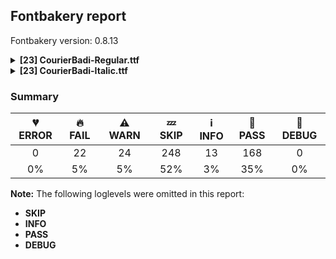 ## Fontbakery report

Fontbakery version: 0.8.13

<details><summary><b>[23] CourierBadi-Regular.ttf</b></summary><div><details><summary>🔥 <b>FAIL:</b> Check copyright namerecords match license file. (<a href="https://font-bakery.readthedocs.io/en/stable/fontbakery/profiles/googlefonts.html#com.google.fonts/check/name/license">com.google.fonts/check/name/license</a>)</summary><div>


* 🔥 **FAIL** License file OFL.txt exists but NameID 13 (LICENSE DESCRIPTION) value on platform 3 (WINDOWS) is not specified for that. Value was: "Copyright (c) 2023 Joop Kiefte (https://github.com/LaPingvino/courier-badi)

Derived from Courier Prime with original copyright:
Copyright (c) 2015
Quote-Unquote Apps (https://quoteunquoteapps.com)
with Reserved Font Name Courier Prime Source.

This Font Software is licensed under the SIL Open Font License
Version 1.1. This license is copied below
and is also available with a FAQ at: https://scripts.sil.org/OFL


-----------------------------------------------------------
SIL OPEN FONT LICENSE Version 1.1 - 26 February 2007
-----------------------------------------------------------

PREAMBLE
The goals of the Open Font License (OFL) are to stimulate worldwide development of collaborative font projects
to support the font creation efforts of academic and linguistic communities
and to provide a free and open framework in which fonts may be shared and improved in partnership with others.

The OFL allows the licensed fonts to be used
studied
modified and redistributed freely as long as they are not sold by themselves. The fonts
including any derivative works
can be bundled
embedded
redistributed and/or sold with any software provided that any reserved names are not used by derivative works. The fonts and derivatives
however
cannot be released under any other type of license. The requirement for fonts to remain under this license does not apply to any document created using the fonts or their derivatives.

DEFINITIONS
"Font Software" refers to the set of files released by the Copyright Holder(s) under this license and clearly marked as such. This may include source files
build scripts and documentation.

"Reserved Font Name" refers to any names specified as such after the copyright statement(s).

"Original Version" refers to the collection of Font Software components as distributed by the Copyright Holder(s).

"Modified Version" refers to any derivative made by adding to
deleting
or substituting -- in part or in whole -- any of the components of the Original Version
by changing formats or by porting the Font Software to a new environment.

"Author" refers to any designer
engineer
programmer
technical writer or other person who contributed to the Font Software.

PERMISSION & CONDITIONS
Permission is hereby granted
free of charge
to any person obtaining a copy of the Font Software
to use
study
copy
merge
embed
modify
redistribute
and sell modified and unmodified copies of the Font Software
subject to the following conditions:

1) Neither the Font Software nor any of its individual components
in Original or Modified Versions
may be sold by itself.

2) Original or Modified Versions of the Font Software may be bundled
redistributed and/or sold with any software
provided that each copy contains the above copyright notice and this license. These can be included either as stand-alone text files
human-readable headers or in the appropriate machine-readable metadata fields within text or binary files as long as those fields can be easily viewed by the user.

3) No Modified Version of the Font Software may use the Reserved Font Name(s) unless explicit written permission is granted by the corresponding Copyright Holder. This restriction only applies to the primary font name as presented to the users.

4) The name(s) of the Copyright Holder(s) or the Author(s) of the Font Software shall not be used to promote
endorse or advertise any Modified Version
except to acknowledge the contribution(s) of the Copyright Holder(s) and the Author(s) or with their explicit written permission.

5) The Font Software
modified or unmodified
in part or in whole
must be distributed entirely under this license
and must not be distributed under any other license. The requirement for fonts to remain under this license does not apply to any document created using the Font Software.

TERMINATION
This license becomes null and void if any of the above conditions are not met.

DISCLAIMER
THE FONT SOFTWARE IS PROVIDED "AS IS"
WITHOUT WARRANTY OF ANY KIND
EXPRESS OR IMPLIED
INCLUDING BUT NOT LIMITED TO ANY WARRANTIES OF MERCHANTABILITY
FITNESS FOR A PARTICULAR PURPOSE AND NONINFRINGEMENT OF COPYRIGHT
PATENT
TRADEMARK
OR OTHER RIGHT. IN NO EVENT SHALL THE COPYRIGHT HOLDER BE LIABLE FOR ANY CLAIM
DAMAGES OR OTHER LIABILITY
INCLUDING ANY GENERAL
SPECIAL
INDIRECT
INCIDENTAL
OR CONSEQUENTIAL DAMAGES
WHETHER IN AN ACTION OF CONTRACT
TORT OR OTHERWISE
ARISING FROM
OUT OF THE USE OR INABILITY TO USE THE FONT SOFTWARE OR FROM OTHER DEALINGS IN THE FONT SOFTWARE." Must be changed to "This Font Software is licensed under the SIL Open Font License, Version 1.1. This license is available with a FAQ at: https://scripts.sil.org/OFL" [code: wrong]
* ⚠ **WARN** Please consider using HTTPS URLs at name table entry [plat=3, enc=1, name=13] [code: http-in-description]
* ⚠ **WARN** For now we're still accepting http URLs, but you should consider using https instead.
 [code: http]
</div></details><details><summary>🔥 <b>FAIL:</b> Copyright notices match canonical pattern in fonts (<a href="https://font-bakery.readthedocs.io/en/stable/fontbakery/profiles/googlefonts.html#com.google.fonts/check/font_copyright">com.google.fonts/check/font_copyright</a>)</summary><div>


* 🔥 **FAIL** Name Table entry: Copyright notices should match a pattern similar to: "Copyright 2019 The Familyname Project Authors (git url)"
But instead we have got:
"Copyright (c) 2023 Joop Kiefte, Copyright (c) 2015 Quote-Unquote Apps." [code: bad-notice-format]
</div></details><details><summary>🔥 <b>FAIL:</b> Name table entries should not contain line-breaks. (<a href="https://font-bakery.readthedocs.io/en/stable/fontbakery/profiles/googlefonts.html#com.google.fonts/check/name/line_breaks">com.google.fonts/check/name/line_breaks</a>)</summary><div>


* 🔥 **FAIL** Name entry LICENSE_DESCRIPTION on platform WINDOWS contains a line-break. [code: line-break]
</div></details><details><summary>🔥 <b>FAIL:</b> OS/2.fsSelection bit 7 (USE_TYPO_METRICS) is set in all fonts. (<a href="https://font-bakery.readthedocs.io/en/stable/fontbakery/profiles/googlefonts.html#com.google.fonts/check/os2/use_typo_metrics">com.google.fonts/check/os2/use_typo_metrics</a>)</summary><div>


* 🔥 **FAIL** OS/2.fsSelection bit 7 (USE_TYPO_METRICS) wasNOT set in the following fonts: ['fonts/ttf/CourierBadi-Regular.ttf', 'fonts/ttf/CourierBadi-Italic.ttf']. [code: missing-os2-fsselection-bit7]
</div></details><details><summary>🔥 <b>FAIL:</b> Checking OS/2 usWinAscent & usWinDescent. (<a href="https://font-bakery.readthedocs.io/en/stable/fontbakery/profiles/universal.html#com.google.fonts/check/family/win_ascent_and_descent">com.google.fonts/check/family/win_ascent_and_descent</a>)</summary><div>


* 🔥 **FAIL** OS/2.usWinAscent value should be equal or greater than 2087, but got 1827 instead [code: ascent]
* 🔥 **FAIL** OS/2.usWinDescent value should be equal or greater than 1364, but got 838 instead. [code: descent]
</div></details><details><summary>🔥 <b>FAIL:</b> Checking OS/2 Metrics match hhea Metrics. (<a href="https://font-bakery.readthedocs.io/en/stable/fontbakery/profiles/universal.html#com.google.fonts/check/os2_metrics_match_hhea">com.google.fonts/check/os2_metrics_match_hhea</a>)</summary><div>


* 🔥 **FAIL** OS/2 sTypoAscender (1638) and hhea ascent (1827) must be equal. [code: ascender]
</div></details><details><summary>🔥 <b>FAIL:</b> Whitespace glyphs have ink? (<a href="https://font-bakery.readthedocs.io/en/stable/fontbakery/profiles/universal.html#com.google.fonts/check/whitespace_ink">com.google.fonts/check/whitespace_ink</a>)</summary><div>


* 🔥 **FAIL** Glyph "uni202F" has ink. It needs to be replaced by an empty glyph. [code: has-ink]
* 🔥 **FAIL** Glyph "uniFEFF" has ink. It needs to be replaced by an empty glyph. [code: has-ink]
</div></details><details><summary>🔥 <b>FAIL:</b> Glyph names are all valid? (<a href="https://font-bakery.readthedocs.io/en/stable/fontbakery/profiles/universal.html#com.google.fonts/check/valid_glyphnames">com.google.fonts/check/valid_glyphnames</a>)</summary><div>


* 🔥 **FAIL** The following glyph names do not comply with naming conventions: doublestroke-ar, fourabove-ar, fourbelow-ar, gafsarkashabove-ar, kafDotless-ar, kafDotless-ar.fina, miniKeheh-ar, rehabove-ar, stroke-ar, threeabove-ar, threedotshorizontalbelow-ar, twoabove-ar and wasla-ar

 A glyph name must be entirely comprised of characters from the following set: A-Z a-z 0-9 .(period) _(underscore). A glyph name must not start with a digit or period. There are a few exceptions such as the special glyph ".notdef". The glyph names "twocents", "a1", and "_" are all valid, while "2cents" and ".twocents" are not. [code: found-invalid-names]
</div></details><details><summary>🔥 <b>FAIL:</b> Ensure soft_dotted characters lose their dot when combined with marks that replace the dot. (<a href="https://font-bakery.readthedocs.io/en/stable/fontbakery/profiles/universal.html#com.google.fonts/check/soft_dotted">com.google.fonts/check/soft_dotted</a>)</summary><div>


* 🔥 **FAIL** The dot of soft dotted characters used in orthographies must disappear in the following strings: i̊ i̋ j̀ j́ j̃ j̄ j̈ j̑ į̀ į́ į̂ į̃ į̄ į̌ і́ ị̀ ị́ ị̂ ị̃ ị̄

The dot of soft dotted characters should disappear in other cases, for example: i̇ ȋ i̒ i҃ i҄ i҅ i҆ i̦̇ i̦̊ i̦̋ ȋ̦ i̦̒ i̦҃ i̦҄ i̦҅ i̦҆ i̧̇ i̧̊ i̧̋ ȋ̧ [code: soft-dotted]
</div></details><details><summary>🔥 <b>FAIL:</b> Checking correctness of monospaced metadata. (<a href="https://font-bakery.readthedocs.io/en/stable/fontbakery/profiles/name.html#com.google.fonts/check/monospace">com.google.fonts/check/monospace</a>)</summary><div>


* 🔥 **FAIL** On monospaced fonts, the value of post.isFixedPitch must be set to a non-zero value (meaning 'fixed width monospaced'), but got 0 instead. [code: mono-bad-post-isFixedPitch]
* 🔥 **FAIL** The PANOSE numbers are incorrect for a monospaced font. Note: Family Type is set to 0, which does not seem right. [code: mono-bad-panose]
* ⚠ **WARN** The OpenType spec recomments at https://learn.microsoft.com/en-us/typography/opentype/spec/recom#hhea-table that hhea.numberOfHMetrics be set to 3 but this font has 1 instead.
Please read https://github.com/fonttools/fonttools/issues/3014 to decide whether this makes sense for your font. [code: bad-numberOfHMetrics]
</div></details><details><summary>🔥 <b>FAIL:</b> Check glyphs do not have duplicate components which have the same x,y coordinates. (<a href="https://font-bakery.readthedocs.io/en/stable/fontbakery/profiles/glyf.html#com.google.fonts/check/glyf_non_transformed_duplicate_components">com.google.fonts/check/glyf_non_transformed_duplicate_components</a>)</summary><div>


* 🔥 **FAIL** The following glyphs have duplicate components which have the same x,y coordinates:
	* {'glyph': 'second', 'component': 'minute', 'x': 0, 'y': 0} [code: found-duplicates]
</div></details><details><summary>⚠ <b>WARN:</b> Checking OS/2 achVendID. (<a href="https://font-bakery.readthedocs.io/en/stable/fontbakery/profiles/googlefonts.html#com.google.fonts/check/vendor_id">com.google.fonts/check/vendor_id</a>)</summary><div>


* ⚠ **WARN** OS/2 VendorID value '    ' is not yet recognized. If you registered it recently, then it's safe to ignore this warning message. Otherwise, you should set it to your own unique 4 character code, and register it with Microsoft at https://www.microsoft.com/typography/links/vendorlist.aspx
 [code: unknown]
</div></details><details><summary>⚠ <b>WARN:</b> License URL matches License text on name table? (<a href="https://font-bakery.readthedocs.io/en/stable/fontbakery/profiles/googlefonts.html#com.google.fonts/check/name/license_url">com.google.fonts/check/name/license_url</a>)</summary><div>


* ⚠ **WARN** Please consider using HTTPS URLs at name table entry [plat=3, enc=1, name=13] [code: http-in-description]
* ⚠ **WARN** Please consider using HTTPS URLs at name table entry [plat=3, enc=1, name=13] [code: http-in-description]
* ⚠ **WARN** Please consider using HTTPS URLs at name table entry [plat=3, enc=1, name=13] [code: http-in-description]
</div></details><details><summary>⚠ <b>WARN:</b> Name table strings must not contain the string 'Reserved Font Name'. (<a href="https://font-bakery.readthedocs.io/en/stable/fontbakery/profiles/googlefonts.html#com.google.fonts/check/name/rfn">com.google.fonts/check/name/rfn</a>)</summary><div>


* ⚠ **WARN** Name table entry contains "Reserved Font Name" for a family name (Courier Prime Source) that differs from the currently used family name (CourierBadi), which is fine. [code: legacy-familyname]
</div></details><details><summary>⚠ <b>WARN:</b> Ensure fonts have ScriptLangTags declared on the 'meta' table. (<a href="https://font-bakery.readthedocs.io/en/stable/fontbakery/profiles/googlefonts.html#com.google.fonts/check/meta/script_lang_tags">com.google.fonts/check/meta/script_lang_tags</a>)</summary><div>


* ⚠ **WARN** This font file does not have a 'meta' table. [code: lacks-meta-table]
</div></details><details><summary>⚠ <b>WARN:</b> Font contains '.notdef' as its first glyph? (<a href="https://font-bakery.readthedocs.io/en/stable/fontbakery/profiles/universal.html#com.google.fonts/check/mandatory_glyphs">com.google.fonts/check/mandatory_glyphs</a>)</summary><div>


* ⚠ **WARN** Glyph '.notdef' should contain a drawing, but it is empty. [code: empty]
</div></details><details><summary>⚠ <b>WARN:</b> Check font contains no unreachable glyphs (<a href="https://font-bakery.readthedocs.io/en/stable/fontbakery/profiles/universal.html#com.google.fonts/check/unreachable_glyphs">com.google.fonts/check/unreachable_glyphs</a>)</summary><div>


* ⚠ **WARN** The following glyphs could not be reached by codepoint or substitution rules:

	- Threedotsinverted.alt.comp

	- afii57410.fina.alt

	- afii57411.fina.alt

	- afii57413.fina.alt

	- afii57415.fina.alt

	- afii57415.fina.short

	- afii57415.fina.shorter

	- afii57415.short

	- afii57415.shorter

	- afii57417.alt

	- afii57444.medi.short

	- afii57514.init

	- afii57514.medi

	- afii57534.fina

	- arabic_root.comp

	- bigcircle

	- caron.cap

	- charbox.comp

	- circumflex.cap

	- circumflexcomb_acutecomb.cap

	- circumflexcomb_gravecomb.cap

	- circumflexcomb_hookabovecomb.cap

	- circumflexcomb_tildecomb.cap

	- colon.alt

	- comma.alt

	- commaaccent.case

	- dieresis.cap

	- doublestroke-ar

	- ellipsis.alt1

	- ellipsis.alt2

	- ellipsis.alt3

	- ellipsis.alt4

	- ellipsis.alt5

	- emdash.alt1

	- emdash.alt2

	- emdash.alt3

	- emdash.alt4

	- fourabove-ar

	- fourbelow-ar

	- gafsarkashabove-ar

	- hyphen.alt

	- idotaccent

	- ittisal.comp

	- kafDotless-ar

	- kafDotless-ar.fina

	- miniKeheh-ar

	- percent.arabic.comp

	- period.alt

	- perthousandzero

	- rehabove-ar

	- semicolon.alt

	- stroke-ar

	- tail.comp

	- threeabove-ar

	- threedotshorizontalbelow-ar

	- twoabove-ar

	- uni0326.case

	- uni066E.hah

	- uni0671.fina.alt

	- uni0672.fina.alt

	- uni0673.fina.alt

	- uni0674.narrow

	- uni06BE.init.comp

	- uni06F4.urdu

	- uni06F7.urdu

	- uni0773.fina.alt

	- uni0774.fina.alt

	- uni08AC.comp

	- uni08BE.fina

	- uni08BE.init

	- uni08BE.medi

	- uni08BF.fina

	- uni08BF.init

	- uni08BF.medi

	- uni08C0.fina

	- uni08C0.init

	- uni08C0.medi

	- uni08C1.fina

	- uni08C1.init

	- uni08C1.medi

	- uni08C2.fina

	- uni08C2.init

	- uni08C2.medi

	- uni08C3.fina

	- uni08C3.init

	- uni08C3.medi

	- uni08C4.fina

	- uni08C4.init

	- uni08C4.medi

	- uni08C5.fina

	- uni08C5.init

	- uni08C5.medi

	- uni08C6.fina

	- uni08C6.init

	- uni08C6.medi

	- uni08C7.fina

	- uni08C7.init

	- uni08C7.medi 

	- wasla-ar
 [code: unreachable-glyphs]
</div></details><details><summary>⚠ <b>WARN:</b> Check if each glyph has the recommended amount of contours. (<a href="https://font-bakery.readthedocs.io/en/stable/fontbakery/profiles/universal.html#com.google.fonts/check/contour_count">com.google.fonts/check/contour_count</a>)</summary><div>


* ⚠ **WARN** This check inspects the glyph outlines and detects the total number of contours in each of them. The expected values are infered from the typical ammounts of contours observed in a large collection of reference font families. The divergences listed below may simply indicate a significantly different design on some of your glyphs. On the other hand, some of these may flag actual bugs in the font such as glyphs mapped to an incorrect codepoint. Please consider reviewing the design and codepoint assignment of these to make sure they are correct.

The following glyphs do not have the recommended number of contours:

	- Glyph name: Dcroat	Contours detected: 3	Expected: 2

	- Glyph name: tbar	Contours detected: 2	Expected: 1

	- Glyph name: Uogonek	Contours detected: 2	Expected: 1

	- Glyph name: uhorn	Contours detected: 2	Expected: 1

	- Glyph name: sigma1	Contours detected: 2	Expected: 1

	- Glyph name: uni0469	Contours detected: 5	Expected: 2

	- Glyph name: uni046D	Contours detected: 3	Expected: 2

	- Glyph name: uni046E	Contours detected: 1	Expected: 2

	- Glyph name: uni046F	Contours detected: 1	Expected: 2

	- Glyph name: uni0476	Contours detected: 2	Expected: 3

	- Glyph name: uni0478	Contours detected: 2	Expected: 3

	- Glyph name: uni0479	Contours detected: 2	Expected: 3

	- Glyph name: uni1EA3	Contours detected: 2	Expected: 3

	- Glyph name: uni1EA8	Contours detected: 3	Expected: 4

	- Glyph name: uni1EAA	Contours detected: 3	Expected: 4

	- Glyph name: uni1EB4	Contours detected: 3	Expected: 4

	- Glyph name: uni1EB5	Contours detected: 3	Expected: 4

	- Glyph name: uni1EBB	Contours detected: 2	Expected: 3

	- Glyph name: uni1EC2	Contours detected: 2	Expected: 3

	- Glyph name: uni1EC4	Contours detected: 2	Expected: 3

	- Glyph name: uni1EC9	Contours detected: 1	Expected: 2

	- Glyph name: uni1ECF	Contours detected: 2	Expected: 3

	- Glyph name: uni1ED4	Contours detected: 3	Expected: 4

	- Glyph name: uni1ED6	Contours detected: 3	Expected: 4

	- Glyph name: uni1EE0	Contours detected: 2	Expected: 3 or 4

	- Glyph name: uni1EE1	Contours detected: 2	Expected: 3

	- Glyph name: uni1EE9	Contours detected: 3	Expected: 2

	- Glyph name: uni1EEB	Contours detected: 3	Expected: 2

	- Glyph name: uni1EED	Contours detected: 3	Expected: 2

	- Glyph name: uni1EEE	Contours detected: 1	Expected: 2

	- Glyph name: uni1EEF	Contours detected: 3	Expected: 2

	- Glyph name: uni1EF1	Contours detected: 3	Expected: 2

	- Glyph name: uni202F	Contours detected: 28	Expected: 0

	- Glyph name: minute	Contours detected: 0	Expected: 1

	- Glyph name: second	Contours detected: 0	Expected: 2

	- Glyph name: uni203D	Contours detected: 3	Expected: 2

	- Glyph name: colonmonetary	Contours detected: 2	Expected: 1 or 3

	- Glyph name: lira	Contours detected: 2	Expected: 1

	- Glyph name: summation	Contours detected: 3	Expected: 1

	- Glyph name: uni26AE	Contours detected: 5	Expected: 3

	- Glyph name: uni2E18	Contours detected: 3	Expected: 2

	- Glyph name: uniFEFF	Contours detected: 25	Expected: 0

	- Glyph name: Dcroat	Contours detected: 3	Expected: 2

	- Glyph name: Uogonek	Contours detected: 2	Expected: 1

	- Glyph name: colonmonetary	Contours detected: 2	Expected: 1 or 3

	- Glyph name: lira	Contours detected: 2	Expected: 1

	- Glyph name: summation	Contours detected: 3	Expected: 1

	- Glyph name: tbar	Contours detected: 2	Expected: 1

	- Glyph name: uhorn	Contours detected: 2	Expected: 1

	- Glyph name: uni0469	Contours detected: 5	Expected: 2

	- Glyph name: uni046D	Contours detected: 3	Expected: 2

	- Glyph name: uni046E	Contours detected: 1	Expected: 2

	- Glyph name: uni046F	Contours detected: 1	Expected: 2

	- Glyph name: uni0476	Contours detected: 2	Expected: 3

	- Glyph name: uni0478	Contours detected: 2	Expected: 3

	- Glyph name: uni0479	Contours detected: 2	Expected: 3

	- Glyph name: uni1EA3	Contours detected: 2	Expected: 3

	- Glyph name: uni1EA8	Contours detected: 3	Expected: 4

	- Glyph name: uni1EAA	Contours detected: 3	Expected: 4

	- Glyph name: uni1EB4	Contours detected: 3	Expected: 4

	- Glyph name: uni1EB5	Contours detected: 3	Expected: 4

	- Glyph name: uni1EBB	Contours detected: 2	Expected: 3

	- Glyph name: uni1EC2	Contours detected: 2	Expected: 3

	- Glyph name: uni1EC4	Contours detected: 2	Expected: 3

	- Glyph name: uni1EC9	Contours detected: 1	Expected: 2

	- Glyph name: uni1ECF	Contours detected: 2	Expected: 3

	- Glyph name: uni1ED4	Contours detected: 3	Expected: 4

	- Glyph name: uni1ED6	Contours detected: 3	Expected: 4

	- Glyph name: uni1EE0	Contours detected: 2	Expected: 3 or 4

	- Glyph name: uni1EE1	Contours detected: 2	Expected: 3

	- Glyph name: uni1EE9	Contours detected: 3	Expected: 2

	- Glyph name: uni1EEB	Contours detected: 3	Expected: 2

	- Glyph name: uni1EED	Contours detected: 3	Expected: 2

	- Glyph name: uni1EEE	Contours detected: 1	Expected: 2

	- Glyph name: uni1EEF	Contours detected: 3	Expected: 2

	- Glyph name: uni1EF1	Contours detected: 3	Expected: 2

	- Glyph name: uni202F	Contours detected: 28	Expected: 0

	- Glyph name: uni203D	Contours detected: 3	Expected: 2

	- Glyph name: uni26AE	Contours detected: 5	Expected: 3

	- Glyph name: uni2E18	Contours detected: 3	Expected: 2 

	- Glyph name: uniFEFF	Contours detected: 25	Expected: 0
 [code: contour-count]
</div></details><details><summary>⚠ <b>WARN:</b> Does the font contain a soft hyphen? (<a href="https://font-bakery.readthedocs.io/en/stable/fontbakery/profiles/universal.html#com.google.fonts/check/soft_hyphen">com.google.fonts/check/soft_hyphen</a>)</summary><div>


* ⚠ **WARN** This font has a 'Soft Hyphen' character. [code: softhyphen]
</div></details><details><summary>⚠ <b>WARN:</b> Does GPOS table have kerning information? This check skips monospaced fonts as defined by post.isFixedPitch value (<a href="https://font-bakery.readthedocs.io/en/stable/fontbakery/profiles/gpos.html#com.google.fonts/check/gpos_kerning_info">com.google.fonts/check/gpos_kerning_info</a>)</summary><div>


* ⚠ **WARN** GPOS table lacks kerning information. [code: lacks-kern-info]
</div></details><details><summary>⚠ <b>WARN:</b> Do any segments have colinear vectors? (<a href="https://font-bakery.readthedocs.io/en/stable/fontbakery/profiles/<Section: Outline Correctness Checks>.html#com.google.fonts/check/outline_colinear_vectors">com.google.fonts/check/outline_colinear_vectors</a>)</summary><div>


* ⚠ **WARN** The following glyphs have colinear vectors:

	* afii10196 (U+0475): L<<330.0,756.0>--<487.0,225.0>> -> L<<487.0,225.0>--<510.0,143.0>>

	* afii63167 (U+066D): L<<469.0,471.0>--<479.0,831.0>> -> L<<479.0,831.0>--<479.0,842.0>>

	* angleright (U+232A): L<<313.0,1348.0>--<487.0,1079.0>> -> L<<487.0,1079.0>--<690.0,768.0>>

	* angleright (U+232A): L<<741.0,563.0>--<371.0,-6.0>> -> L<<371.0,-6.0>--<303.0,-111.0>>

	* psi (U+03C8): L<<471.0,-424.0>--<467.0,-215.0>> -> L<<467.0,-215.0>--<467.0,-6.0>>

	* uni0466 (U+0466): L<<537.0,1108.0>--<492.0,887.0>> -> L<<492.0,887.0>--<412.0,553.0>>

	* uni0466 (U+0466): L<<582.0,891.0>--<555.0,1014.0>> -> L<<555.0,1014.0>--<537.0,1108.0>>

	* uni0466 (U+0466): L<<678.0,489.0>--<582.0,891.0>> -> L<<582.0,891.0>--<555.0,1014.0>>

	* uni046B (U+046B): L<<379.0,756.0>--<485.0,621.0>> -> L<<485.0,621.0>--<528.0,563.0>>

	* uni046C (U+046C): L<<350.0,127.0>--<426.0,479.0>> -> L<<426.0,479.0>--<440.0,543.0>>

	* uni046D (U+046D): L<<346.0,127.0>--<412.0,338.0>> -> L<<412.0,338.0>--<426.0,379.0>>

	* uni046D (U+046D): L<<412.0,338.0>--<426.0,379.0>> -> L<<426.0,379.0>--<446.0,424.0>>

	* uni0477 (U+0477): L<<332.0,756.0>--<492.0,225.0>> -> L<<492.0,225.0>--<512.0,143.0>>

	* uni0478 (U+0478): L<<344.0,1124.0>--<504.0,840.0>> -> L<<504.0,840.0>--<539.0,768.0>>

	* uni0482 (U+0482): L<<432.0,227.0>--<518.0,250.0>> -> L<<518.0,250.0>--<614.0,268.0>>

	* uni0495 (U+0495): L<<428.0,547.0>--<545.0,547.0>> -> L<<545.0,547.0>--<625.0,545.0>>

	* uni0496 (U+0496): L<<479.0,127.0>--<479.0,365.0>> -> L<<479.0,365.0>--<477.0,399.0>>

	* uni0496 (U+0496): L<<598.0,401.0>--<596.0,365.0>> -> L<<596.0,365.0>--<596.0,127.0>>

	* uni0496 (U+0496): L<<700.0,598.0>--<610.0,430.0>> -> L<<610.0,430.0>--<598.0,401.0>>

	* uni0497 (U+0497): L<<477.0,127.0>--<477.0,266.0>> -> L<<477.0,266.0>--<475.0,293.0>>

	* uni0497 (U+0497): L<<594.0,756.0>--<594.0,539.0>> -> L<<594.0,539.0>--<596.0,492.0>>

	* uni0497 (U+0497): L<<684.0,418.0>--<610.0,315.0>> -> L<<610.0,315.0>--<598.0,295.0>>

	* uni0499 (U+0499): L<<444.0,117.0>--<483.0,117.0>> -> L<<483.0,117.0>--<508.0,115.0>>

	* uni049C (U+049C): L<<498.0,813.0>--<526.0,844.0>> -> L<<526.0,844.0>--<748.0,1124.0>>

	* uni049E (U+049E): L<<297.0,942.0>--<297.0,639.0>> -> L<<297.0,639.0>--<299.0,584.0>>

	* uni04A0 (U+04A0): L<<471.0,399.0>--<469.0,365.0>> -> L<<469.0,365.0>--<469.0,127.0>>

	* uni04A0 (U+04A0): L<<602.0,612.0>--<487.0,430.0>> -> L<<487.0,430.0>--<471.0,399.0>>

	* uni04C5 (U+04C5): L<<455.0,1028.0>--<455.0,764.0>> -> L<<455.0,764.0>--<453.0,733.0>>

	* uni04C5 (U+04C5): L<<455.0,764.0>--<453.0,733.0>> -> L<<453.0,733.0>--<453.0,696.0>>

	* uni04CD (U+04CD): L<<815.0,127.0>--<815.0,1055.0>> -> L<<815.0,1055.0>--<813.0,1108.0>>

	* uni0512 (U+0512): L<<455.0,1028.0>--<455.0,764.0>> -> L<<455.0,764.0>--<453.0,733.0>>

	* uni0512 (U+0512): L<<455.0,764.0>--<453.0,733.0>> -> L<<453.0,733.0>--<453.0,696.0>>

	* uni06CD (U+06CD): L<<334.0,619.0>--<334.0,618.0>> -> L<<334.0,618.0>--<334.0,616.0>>

	* uni08D4 (U+08D4): L<<289.0,1092.0>--<354.0,1092.0>> -> L<<354.0,1092.0>--<354.0,1092.0>>

	* uni08D4 (U+08D4): L<<354.0,1092.0>--<354.0,1092.0>> -> L<<354.0,1092.0>--<455.0,1092.0>>

	* uni08D4 (U+08D4): L<<791.0,1092.0>--<805.0,1092.0>> -> L<<805.0,1092.0>--<805.0,1092.0>>

	* uni08D4 (U+08D4): L<<805.0,1092.0>--<805.0,1092.0>> -> L<<805.0,1092.0>--<834.0,1092.0>>

	* uni08DB (U+08DB): L<<874.0,1063.0>--<875.0,1063.0>> -> L<<875.0,1063.0>--<875.0,1063.0>>

	* uni08DB (U+08DB): L<<875.0,1063.0>--<875.0,1063.0>> -> L<<875.0,1063.0>--<883.0,1063.0>>

	* uni08DC (U+08DC): L<<337.0,1093.0>--<346.0,1093.0>> -> L<<346.0,1093.0>--<346.0,1093.0>>

	* uni08DC (U+08DC): L<<346.0,1093.0>--<346.0,1093.0>> -> L<<346.0,1093.0>--<348.0,1093.0>>

	* uni08DC (U+08DC): L<<346.0,1093.0>--<348.0,1093.0>> -> L<<348.0,1093.0>--<367.0,1093.0>>

	* uni08DC (U+08DC): L<<650.0,1093.0>--<698.0,1093.0>> -> L<<698.0,1093.0>--<698.0,1093.0>>

	* uni08DE (U+08DE): L<<521.0,1093.0>--<530.0,1093.0>> -> L<<530.0,1093.0>--<530.0,1093.0>>

	* uni08DE (U+08DE): L<<530.0,1093.0>--<530.0,1093.0>> -> L<<530.0,1093.0>--<532.0,1093.0>>

	* uni08DE (U+08DE): L<<530.0,1093.0>--<532.0,1093.0>> -> L<<532.0,1093.0>--<820.0,1093.0>>

	* uni1EC2 (U+1EC2): L<<668.0,1664.0>--<668.0,1661.0>> -> L<<668.0,1661.0>--<668.0,1624.0>>

	* uni203D (U+203D): L<<471.0,618.0>--<467.0,848.0>> -> L<<467.0,848.0>--<459.0,1137.0>>

	* uni203D (U+203D): L<<614.0,1135.0>--<612.0,999.0>> -> L<<612.0,999.0>--<608.0,829.0>>

	* uni2052 (U+2052): L<<156.0,162.0>--<229.0,297.0>> -> L<<229.0,297.0>--<688.0,1145.0>>

	* uni2052 (U+2052): L<<229.0,297.0>--<688.0,1145.0>> -> L<<688.0,1145.0>--<799.0,1348.0>>

	* uni2E18 (U+2E18): L<<428.0,-338.0>--<432.0,-203.0>> -> L<<432.0,-203.0>--<434.0,-33.0>> 

	* uni2E18 (U+2E18): L<<571.0,178.0>--<575.0,-51.0>> -> L<<575.0,-51.0>--<584.0,-340.0>> [code: found-colinear-vectors]
</div></details><details><summary>⚠ <b>WARN:</b> Do outlines contain any jaggy segments? (<a href="https://font-bakery.readthedocs.io/en/stable/fontbakery/profiles/<Section: Outline Correctness Checks>.html#com.google.fonts/check/outline_jaggy_segments">com.google.fonts/check/outline_jaggy_segments</a>)</summary><div>


* ⚠ **WARN** The following glyphs have jaggy segments:

	* Mu (U+039C): L<<815.0,125.0>--<815.0,1102.0>>/B<<815.0,1102.0>-<808.0,1069.0>-<785.5,996.0>> = 11.976132444203333

	* Upsilontonos (U+038E): B<<604.0,1209.0>-<651.0,1144.0>-<670.0,983.0>>/B<<670.0,983.0>-<685.0,1134.0>-<731.0,1204.0>> = 12.40350607454098

	* afii10148 (U+0474): B<<459.0,288.5>-<476.0,196.0>-<481.0,143.0>>/B<<481.0,143.0>-<483.0,187.0>-<501.0,286.0>> = 7.991873962473095

	* afii61664 (U+200C): B<<364.0,360.5>-<350.0,367.0>-<344.0,395.0>>/L<<344.0,395.0>--<344.0,393.0>> = 12.094757077012089

	* uni0466 (U+0466): L<<662.0,553.0>--<678.0,489.0>>/L<<678.0,489.0>--<582.0,891.0>> = 0.6052145972453564

	* uni0468 (U+0468): B<<703.5,960.0>-<696.0,1042.0>-<696.0,1108.0>>/B<<696.0,1108.0>-<690.0,960.0>-<673.0,824.0>> = 2.3215305898326966

	* uni0476 (U+0476): B<<459.0,286.5>-<476.0,195.0>-<481.0,143.0>>/B<<481.0,143.0>-<483.0,180.0>-<497.5,263.5>> = 8.586382616044505

	* uni048A (U+048A): L<<283.0,1124.0>--<283.0,270.0>>/B<<283.0,270.0>-<294.0,329.0>-<412.5,529.5>> = 10.561010691196365

	* uni048A (U+048A): L<<788.0,127.0>--<788.0,981.0>>/B<<788.0,981.0>-<783.0,949.0>-<746.0,878.0>> = 8.880659150520234

	* uni04CD (U+04CD): B<<276.5,1044.0>-<265.0,1086.0>-<260.0,1108.0>>/L<<260.0,1108.0>--<260.0,127.0>> = 12.80426606528674

	* uni04CD (U+04CD): L<<815.0,1055.0>--<813.0,1108.0>>/B<<813.0,1108.0>-<810.0,1087.0>-<794.0,1032.0>> = 10.291181842382318

	* uni0620 (U+0620): B<<587.0,21.0>-<600.0,21.0>-<614.0,20.0>>/B<<614.0,20.0>-<570.0,14.0>-<520.0,12.0>> = 11.850782798400157

	* uni0620 (U+0620): B<<789.0,-81.0>-<726.0,9.0>-<614.0,20.0>>/B<<614.0,20.0>-<725.0,35.0>-<786.0,76.0>> = 13.30532616846234

	* uni08DB (U+08DB): L<<872.0,1028.0>--<872.0,1028.0>>/B<<872.0,1028.0>-<853.0,1029.0>-<841.5,1038.5>> = 3.012787504183286

	* uni08DC (U+08DC): L<<825.0,1044.0>--<825.0,1044.0>>/B<<825.0,1044.0>-<792.0,1045.0>-<778.0,1059.0>> = 1.735704588928346

	* uni08DD (U+08DD): L<<459.0,1047.0>--<459.0,1047.0>>/B<<459.0,1047.0>-<429.0,1049.0>-<415.0,1062.5>> = 3.8140748342903783

	* uni1F59 (U+1F59): B<<629.0,1209.0>-<672.0,1144.0>-<688.0,983.0>>/B<<688.0,983.0>-<702.0,1134.0>-<743.0,1204.0>> = 10.972403989765944

	* uni1F5B (U+1F5B): B<<659.5,1209.0>-<702.0,1144.0>-<719.0,983.0>>/B<<719.0,983.0>-<733.0,1134.0>-<774.0,1204.0>> = 11.324578400118025

	* uni1F5D (U+1F5D): B<<659.5,1209.0>-<702.0,1144.0>-<719.0,983.0>>/B<<719.0,983.0>-<733.0,1134.0>-<774.0,1204.0>> = 11.324578400118025

	* uni1F5F (U+1F5F): B<<649.5,1209.0>-<692.0,1144.0>-<709.0,983.0>>/B<<709.0,983.0>-<723.0,1134.0>-<763.5,1204.0>> = 11.324578400118025

	* uni1FEA (U+1FEA): B<<618.0,1209.0>-<665.0,1144.0>-<684.0,983.0>>/B<<684.0,983.0>-<700.0,1134.0>-<745.5,1204.0>> = 12.778990595616301

	* uni1FEB (U+1FEB): B<<604.0,1209.0>-<651.0,1144.0>-<670.0,983.0>>/B<<670.0,983.0>-<685.0,1134.0>-<731.0,1204.0>> = 12.40350607454098 

	* uni202F (U+202F): L<<340.0,698.0>--<338.0,698.0>>/B<<338.0,698.0>-<356.0,694.0>-<376.5,686.5>> = 12.528807709151492 [code: found-jaggy-segments]
</div></details><details><summary>⚠ <b>WARN:</b> Do outlines contain any semi-vertical or semi-horizontal lines? (<a href="https://font-bakery.readthedocs.io/en/stable/fontbakery/profiles/<Section: Outline Correctness Checks>.html#com.google.fonts/check/outline_semi_vertical">com.google.fonts/check/outline_semi_vertical</a>)</summary><div>


* ⚠ **WARN** The following glyphs have semi-vertical/semi-horizontal lines:

	* phi (U+03C6): L<<471.0,-424.0>--<469.0,-6.0>>

	* uni03DA (U+03DA): L<<471.0,4.0>--<469.0,342.0>>

	* uni03DA (U+03DB): L<<471.0,4.0>--<469.0,342.0>>

	* uni03DF (U+03DF): L<<817.0,-121.0>--<821.0,438.0>>

	* uni08DF (U+08DF): L<<623.0,1094.0>--<768.0,1093.0>>

	* uni08DF (U+08DF): L<<790.0,1046.0>--<643.0,1047.0>>

	* uni0E3F (U+0E3F): L<<459.0,125.0>--<457.0,588.0>>

	* uni0E3F (U+0E3F): L<<586.0,588.0>--<584.0,125.0>>

	* uni1F21 (U+1F21): L<<866.0,-424.0>--<864.0,516.0>>

	* uni1F22 (U+1F22): L<<866.0,-424.0>--<864.0,516.0>>

	* uni1F23 (U+1F23): L<<866.0,-424.0>--<864.0,516.0>>

	* uni1F24 (U+1F24): L<<866.0,-424.0>--<864.0,516.0>>

	* uni1F25 (U+1F25): L<<866.0,-424.0>--<864.0,516.0>>

	* uni1F26 (U+1F26): L<<866.0,-424.0>--<864.0,516.0>>

	* uni1F74 (U+1F74): L<<866.0,-424.0>--<864.0,516.0>>

	* uni1F75 (U+1F75): L<<866.0,-424.0>--<864.0,516.0>>

	* uni1F90 (U+1F90): L<<866.0,-424.0>--<864.0,516.0>>

	* uni1F91 (U+1F91): L<<866.0,-424.0>--<864.0,516.0>>

	* uni1F92 (U+1F92): L<<866.0,-424.0>--<864.0,516.0>>

	* uni1F93 (U+1F93): L<<866.0,-424.0>--<864.0,516.0>>

	* uni1F94 (U+1F94): L<<866.0,-424.0>--<864.0,516.0>>

	* uni1F95 (U+1F95): L<<866.0,-424.0>--<864.0,516.0>>

	* uni1F96 (U+1F96): L<<866.0,-424.0>--<864.0,516.0>>

	* uni1F97 (U+1F97): L<<866.0,-424.0>--<864.0,516.0>>

	* uni1FC2 (U+1FC2): L<<866.0,-424.0>--<864.0,516.0>>

	* uni1FC3 (U+1FC3): L<<866.0,-424.0>--<864.0,516.0>>

	* uni1FC4 (U+1FC4): L<<866.0,-424.0>--<864.0,516.0>>

	* uni1FC6 (U+1FC6): L<<866.0,-424.0>--<864.0,516.0>> 

	* uni1FC7 (U+1FC7): L<<866.0,-424.0>--<864.0,516.0>> [code: found-semi-vertical]
</div></details><br></div></details><details><summary><b>[23] CourierBadi-Italic.ttf</b></summary><div><details><summary>🔥 <b>FAIL:</b> Check copyright namerecords match license file. (<a href="https://font-bakery.readthedocs.io/en/stable/fontbakery/profiles/googlefonts.html#com.google.fonts/check/name/license">com.google.fonts/check/name/license</a>)</summary><div>


* 🔥 **FAIL** License file OFL.txt exists but NameID 13 (LICENSE DESCRIPTION) value on platform 3 (WINDOWS) is not specified for that. Value was: "Copyright (c) 2023 Joop Kiefte (https://github.com/LaPingvino/courier-badi)

Derived from Courier Prime with original copyright:
Copyright (c) 2015
Quote-Unquote Apps (https://quoteunquoteapps.com)
with Reserved Font Name Courier Prime Source.

This Font Software is licensed under the SIL Open Font License
Version 1.1. This license is copied below
and is also available with a FAQ at: https://scripts.sil.org/OFL


-----------------------------------------------------------
SIL OPEN FONT LICENSE Version 1.1 - 26 February 2007
-----------------------------------------------------------

PREAMBLE
The goals of the Open Font License (OFL) are to stimulate worldwide development of collaborative font projects
to support the font creation efforts of academic and linguistic communities
and to provide a free and open framework in which fonts may be shared and improved in partnership with others.

The OFL allows the licensed fonts to be used
studied
modified and redistributed freely as long as they are not sold by themselves. The fonts
including any derivative works
can be bundled
embedded
redistributed and/or sold with any software provided that any reserved names are not used by derivative works. The fonts and derivatives
however
cannot be released under any other type of license. The requirement for fonts to remain under this license does not apply to any document created using the fonts or their derivatives.

DEFINITIONS
"Font Software" refers to the set of files released by the Copyright Holder(s) under this license and clearly marked as such. This may include source files
build scripts and documentation.

"Reserved Font Name" refers to any names specified as such after the copyright statement(s).

"Original Version" refers to the collection of Font Software components as distributed by the Copyright Holder(s).

"Modified Version" refers to any derivative made by adding to
deleting
or substituting -- in part or in whole -- any of the components of the Original Version
by changing formats or by porting the Font Software to a new environment.

"Author" refers to any designer
engineer
programmer
technical writer or other person who contributed to the Font Software.

PERMISSION & CONDITIONS
Permission is hereby granted
free of charge
to any person obtaining a copy of the Font Software
to use
study
copy
merge
embed
modify
redistribute
and sell modified and unmodified copies of the Font Software
subject to the following conditions:

1) Neither the Font Software nor any of its individual components
in Original or Modified Versions
may be sold by itself.

2) Original or Modified Versions of the Font Software may be bundled
redistributed and/or sold with any software
provided that each copy contains the above copyright notice and this license. These can be included either as stand-alone text files
human-readable headers or in the appropriate machine-readable metadata fields within text or binary files as long as those fields can be easily viewed by the user.

3) No Modified Version of the Font Software may use the Reserved Font Name(s) unless explicit written permission is granted by the corresponding Copyright Holder. This restriction only applies to the primary font name as presented to the users.

4) The name(s) of the Copyright Holder(s) or the Author(s) of the Font Software shall not be used to promote
endorse or advertise any Modified Version
except to acknowledge the contribution(s) of the Copyright Holder(s) and the Author(s) or with their explicit written permission.

5) The Font Software
modified or unmodified
in part or in whole
must be distributed entirely under this license
and must not be distributed under any other license. The requirement for fonts to remain under this license does not apply to any document created using the Font Software.

TERMINATION
This license becomes null and void if any of the above conditions are not met.

DISCLAIMER
THE FONT SOFTWARE IS PROVIDED "AS IS"
WITHOUT WARRANTY OF ANY KIND
EXPRESS OR IMPLIED
INCLUDING BUT NOT LIMITED TO ANY WARRANTIES OF MERCHANTABILITY
FITNESS FOR A PARTICULAR PURPOSE AND NONINFRINGEMENT OF COPYRIGHT
PATENT
TRADEMARK
OR OTHER RIGHT. IN NO EVENT SHALL THE COPYRIGHT HOLDER BE LIABLE FOR ANY CLAIM
DAMAGES OR OTHER LIABILITY
INCLUDING ANY GENERAL
SPECIAL
INDIRECT
INCIDENTAL
OR CONSEQUENTIAL DAMAGES
WHETHER IN AN ACTION OF CONTRACT
TORT OR OTHERWISE
ARISING FROM
OUT OF THE USE OR INABILITY TO USE THE FONT SOFTWARE OR FROM OTHER DEALINGS IN THE FONT SOFTWARE." Must be changed to "This Font Software is licensed under the SIL Open Font License, Version 1.1. This license is available with a FAQ at: https://scripts.sil.org/OFL" [code: wrong]
* ⚠ **WARN** Please consider using HTTPS URLs at name table entry [plat=3, enc=1, name=13] [code: http-in-description]
* ⚠ **WARN** For now we're still accepting http URLs, but you should consider using https instead.
 [code: http]
</div></details><details><summary>🔥 <b>FAIL:</b> Copyright notices match canonical pattern in fonts (<a href="https://font-bakery.readthedocs.io/en/stable/fontbakery/profiles/googlefonts.html#com.google.fonts/check/font_copyright">com.google.fonts/check/font_copyright</a>)</summary><div>


* 🔥 **FAIL** Name Table entry: Copyright notices should match a pattern similar to: "Copyright 2019 The Familyname Project Authors (git url)"
But instead we have got:
"Copyright (c) 2023 Joop Kiefte, Copyright (c) 2015 Quote-Unquote Apps." [code: bad-notice-format]
</div></details><details><summary>🔥 <b>FAIL:</b> Name table entries should not contain line-breaks. (<a href="https://font-bakery.readthedocs.io/en/stable/fontbakery/profiles/googlefonts.html#com.google.fonts/check/name/line_breaks">com.google.fonts/check/name/line_breaks</a>)</summary><div>


* 🔥 **FAIL** Name entry LICENSE_DESCRIPTION on platform WINDOWS contains a line-break. [code: line-break]
</div></details><details><summary>🔥 <b>FAIL:</b> OS/2.fsSelection bit 7 (USE_TYPO_METRICS) is set in all fonts. (<a href="https://font-bakery.readthedocs.io/en/stable/fontbakery/profiles/googlefonts.html#com.google.fonts/check/os2/use_typo_metrics">com.google.fonts/check/os2/use_typo_metrics</a>)</summary><div>


* 🔥 **FAIL** OS/2.fsSelection bit 7 (USE_TYPO_METRICS) wasNOT set in the following fonts: ['fonts/ttf/CourierBadi-Regular.ttf', 'fonts/ttf/CourierBadi-Italic.ttf']. [code: missing-os2-fsselection-bit7]
</div></details><details><summary>🔥 <b>FAIL:</b> Checking OS/2 usWinAscent & usWinDescent. (<a href="https://font-bakery.readthedocs.io/en/stable/fontbakery/profiles/universal.html#com.google.fonts/check/family/win_ascent_and_descent">com.google.fonts/check/family/win_ascent_and_descent</a>)</summary><div>


* 🔥 **FAIL** OS/2.usWinAscent value should be equal or greater than 2087, but got 1827 instead [code: ascent]
* 🔥 **FAIL** OS/2.usWinDescent value should be equal or greater than 1364, but got 838 instead. [code: descent]
</div></details><details><summary>🔥 <b>FAIL:</b> Checking OS/2 Metrics match hhea Metrics. (<a href="https://font-bakery.readthedocs.io/en/stable/fontbakery/profiles/universal.html#com.google.fonts/check/os2_metrics_match_hhea">com.google.fonts/check/os2_metrics_match_hhea</a>)</summary><div>


* 🔥 **FAIL** OS/2 sTypoAscender (1638) and hhea ascent (1827) must be equal. [code: ascender]
</div></details><details><summary>🔥 <b>FAIL:</b> Whitespace glyphs have ink? (<a href="https://font-bakery.readthedocs.io/en/stable/fontbakery/profiles/universal.html#com.google.fonts/check/whitespace_ink">com.google.fonts/check/whitespace_ink</a>)</summary><div>


* 🔥 **FAIL** Glyph "narrownbspace" has ink. It needs to be replaced by an empty glyph. [code: has-ink]
* 🔥 **FAIL** Glyph "zeroWidthNoBreakSpace" has ink. It needs to be replaced by an empty glyph. [code: has-ink]
</div></details><details><summary>🔥 <b>FAIL:</b> Glyph names are all valid? (<a href="https://font-bakery.readthedocs.io/en/stable/fontbakery/profiles/universal.html#com.google.fonts/check/valid_glyphnames">com.google.fonts/check/valid_glyphnames</a>)</summary><div>


* 🔥 **FAIL** The following glyph names do not comply with naming conventions: Abreve-cy, Adieresis-cy, Aie-cy, Cheabkhasian-cy, Chedescender-cy, Chedescenderabkhasian-cy, Chedieresis-cy, Chekhakassian-cy, Cheverticalstroke-cy, Dzeabkhasian-cy, Edieresis-cy, Eiotified-cy, Elhook-cy, Eltail-cy, Emtail-cy, Enghe-cy, Enhook-cy, Entail-cy, Ertick-cy, Esdescender-cy, Fita-cy, Gedescender-cy, Ghemiddlehook-cy, Haabkhasian-cy, Hadescender-cy, Hahook-cy, Hastroke-cy, Idieresis-cy, Iebreve-cy, Iegrave-cy, Iishorttail-cy, Imacron-cy, Izhitsa-cy, Izhitsadblgrave-cy, Kabashkir-cy, Kahook-cy, Kastroke-cy, Kaverticalstroke-cy, Koppa-cy, Ksi-cy, Obarreddieresis-cy, Odieresis-cy, Omega-cy, Palochka-cy, Pemiddlehook-cy, Psi-cy, Schwadieresis-cy, Semisoftsign-cy, Tedescender-cy, Tetse-cy, Udieresis-cy, Uhungarumlaut-cy, Uk-cy, Umacron-cy, Yat-cy, Yerudieresis-cy, Yusbig-cy, Yusbigiotified-cy, Yuslittle-cy, Yuslittleiotified-cy, Zedescender-cy, Zedieresis-cy, Zhebreve-cy, Zhedescender-cy, Zhedieresis-cy, abreve-cy, adieresis-cy, ae-ar, ae-ar.fina, afghani-ar, aie-cy, ain-ar, ain-ar.fina, ain-ar.init, ain-ar.medi, ainThreedots-ar, ainThreedots-ar.fina, ainThreedots-ar.init, ainThreedots-ar.medi, ainThreedotsbelow-ar, ainThreedotsbelow-ar.fina, ainThreedotsbelow-ar.init, ainThreedotsbelow-ar.medi, ainThreedotsdownabove-ar, ainThreedotsdownabove-ar.fina, ainThreedotsdownabove-ar.init, ainThreedotsdownabove-ar.medi, ainTwodotshorizontalabove-ar, ainTwodotshorizontalabove-ar.fina, ainTwodotshorizontalabove-ar.init, ainTwodotshorizontalabove-ar.medi, ainTwodotsverticalabove-ar, ainTwodotsverticalabove-ar.fina, ainTwodotsverticalabove-ar.init, ainTwodotsverticalabove-ar.medi, ainabove-ar, alef-ar, alef-ar.fina, alef-ar.fina.alt, alef-ar.fina.short, alef-ar.fina.shorter, alef-ar.short, alef-ar.shorter, alefHamzaabove-ar, alefHamzaabove-ar.fina, alefHamzaabove-ar.fina.alt, alefHamzabelow-ar, alefHamzabelow-ar.fina, alefHamzabelow-ar.fina.alt, alefLamYehabove-ar, alefMadda-ar, alefMadda-ar.fina, alefMadda-ar.fina.alt, alefMaksura-ar, alefMaksura-ar.fina, alefMaksura-ar.init, alefMaksura-ar.medi, alefThreeabove-ar, alefThreeabove-ar.fina, alefThreeabove-ar.fina.alt, alefTwoabove-ar, alefTwoabove-ar.fina, alefTwoabove-ar.fina.alt, alefWasla-ar, alefWasla-ar.fina, alefWasla-ar.fina.alt, alefWavyhamzaabove-ar, alefWavyhamzaabove-ar.fina, alefWavyhamzaabove-ar.fina.alt, alefWavyhamzabelow-ar, alefWavyhamzabelow-ar.fina, alefWavyhamzabelow-ar.fina.alt, alefabove-ar, alefbelow-ar, aleflow-ar, allah-ar, allahlong-ar, annisfabove-ar, arrubabove-ar, assajdaabove-ar, asterisk-ar, aththalathaabove-ar, beeh-ar, beeh-ar.fina, beeh-ar.init, beeh-ar.medi, beh-ar, beh-ar.fina, beh-ar.init, beh-ar.medi, behDotless-ar, behDotless-ar.fina, behDotless-ar.hah, behDotless-ar.init, behDotless-ar.medi, behMeemabove-ar, behMeemabove-ar.fina, behMeemabove-ar.init, behMeemabove-ar.medi, behThreedotshorizontalbelow-ar, behThreedotshorizontalbelow-ar.fina, behThreedotshorizontalbelow-ar.init, behThreedotshorizontalbelow-ar.medi, behThreedotsupabove-ar, behThreedotsupabove-ar.fina, behThreedotsupabove-ar.init, behThreedotsupabove-ar.medi, behThreedotsupbelow-ar, behThreedotsupbelow-ar.fina, behThreedotsupbelow-ar.init, behThreedotsupbelow-ar.medi, behTwodotsbelowDotabove-ar, behTwodotsbelowDotabove-ar.fina, behTwodotsbelowDotabove-ar.init, behTwodotsbelowDotabove-ar.medi, behVabove-ar, behVabove-ar.fina, behVabove-ar.init, behVabove-ar.medi, behVbelow-ar, behVbelow-ar.fina, behVbelow-ar.init, behVbelow-ar.medi, behVinvertedbelow-ar, behVinvertedbelow-ar.fina, behVinvertedbelow-ar.init, behVinvertedbelow-ar.medi, beh_meem-ar.init, beheh-ar, beheh-ar.fina, beheh-ar.init, beheh-ar.medi, behhamzaabove-ar, behhamzaabove-ar.fina, behhamzaabove-ar.init, behhamzaabove-ar.medi, bismillah-ar, cheabkhasian-cy, chedescender-cy, chedescenderabkhasian-cy, chedieresis-cy, chekhakassian-cy, cheverticalstroke-cy, comma-ar, cuberoot-ar, dad-ar, dad-ar.fina, dad-ar.init, dad-ar.medi, dadDotbelow-ar, dadDotbelow-ar.fina, dadDotbelow-ar.init, dadDotbelow-ar.medi, dahal-ar, dahal-ar.fina, dal-ar, dal-ar.fina, dalDotbelow-ar, dalDotbelow-ar.fina, dalDotbelowTah-ar, dalDotbelowTah-ar.fina, dalFourdots-ar, dalFourdots-ar.fina, dalRing-ar, dalRing-ar.fina, dalThreedotsbelow-ar, dalThreedotsbelow-ar.fina, dalThreedotsdown-ar, dalThreedotsdown-ar.fina, dalTwodotsverticalbelowTah-ar, dalTwodotsverticalbelowTah-ar.fina, dalVinvertedabove-ar, dalVinvertedabove-ar.fina, dalVinvertedbelow-ar, dalVinvertedbelow-ar.fina, damma-ar, damma-ar.medi, dammaCurly-ar, dammaDot-ar, dammainverted-ar, dammareversed-ar, dammasmall-ar, dammatan-ar, dammatanCurly-ar, dammaturnedbelow-ar, dasiapneumatacomb-cy, dateseparator-ar, ddahal-ar, ddahal-ar.fina, ddal-ar, ddal-ar.fina, decimalseparator-ar, disputedendofayah-ar, dotStopabove-ar, dotaboveSymbol-ar, dotbelowSymbol-ar, dotvowelbelow-ar, doublerightarrowheadDotabove-ar, doublerightarrowheadabove-ar, doublestroke-ar, doubleverticalbarbelowSymbol-ar, dul-ar, dul-ar.fina, dyeh-ar, dyeh-ar.fina, dyeh-ar.init, dyeh-ar.medi, dzeabkhasian-cy, e-ar, e-ar.fina, e-ar.init, e-ar.medi, edieresis-cy, eight-ar, eiotified-cy, elhook-cy, eltail-cy, emtail-cy, endofayah-ar, enghe-cy, enhook-cy, entail-cy, ertick-cy, esdescender-cy, fatha-ar, fatha-ar.medi, fathaCurly-ar, fathaDotabove-ar, fathaHorizont-ar, fathaRing-ar, fathasmall-ar, fathatan-ar, fathatan-ar.medi, fathatanCurly-ar, fathatwodots-ar, feh-ar, feh-ar.fina, feh-ar.init, feh-ar.medi, fehAfrican-ar, fehAfrican-ar.fina, fehAfrican-ar.init, fehAfrican-ar.medi, fehDotbelow-ar, fehDotbelow-ar.fina, fehDotbelow-ar.init, fehDotbelow-ar.medi, fehDotbelowThreedotsabove-ar, fehDotbelowThreedotsabove-ar.fina, fehDotbelowThreedotsabove-ar.init, fehDotbelowThreedotsabove-ar.medi, fehDotless-ar, fehDotless-ar.fina, fehDotless-ar.init, fehDotless-ar.medi, fehDotmovedbelow-ar, fehDotmovedbelow-ar.fina, fehDotmovedbelow-ar.init, fehDotmovedbelow-ar.medi, fehThreedotsbelow-ar, fehThreedotsbelow-ar.fina, fehThreedotsbelow-ar.init, fehThreedotsbelow-ar.medi, fehThreedotsupbelow-ar, fehThreedotsupbelow-ar.fina, fehThreedotsupbelow-ar.init, fehThreedotsupbelow-ar.medi, fehTwodotsbelow-ar, fehTwodotsbelow-ar.fina, fehTwodotsbelow-ar.init, fehTwodotsbelow-ar.medi, fita-cy, five-ar, five-persian, footnotemarker-ar, footnotemarkerabove-ar, four-ar, four-persian, four-persian.urdu, fourabove-ar, fourbelow-ar, fourdotsaboveSymbol-ar, fourdotsbelowSymbol-ar, fourthroot-ar, fullstop-ar, gaf-ar, gaf-ar.fina, gaf-ar.init, gaf-ar.medi, gafInvertedstroke-ar, gafInvertedstroke-ar.fina, gafInvertedstroke-ar.init, gafInvertedstroke-ar.medi, gafRing-ar, gafRing-ar.fina, gafRing-ar.init, gafRing-ar.medi, gafThreedots-ar, gafThreedots-ar.fina, gafThreedots-ar.init, gafThreedots-ar.medi, gafTwodotsbelow-ar, gafTwodotsbelow-ar.fina, gafTwodotsbelow-ar.init, gafTwodotsbelow-ar.medi, gafsarkashabove-ar, gedescender-cy, ghain-ar, ghain-ar.fina, ghain-ar.init, ghain-ar.medi, ghainDotbelow-ar, ghainDotbelow-ar.fina, ghainDotbelow-ar.init, ghainDotbelow-ar.medi, ghainThreedotsabove-ar, ghainThreedotsabove-ar.fina, ghainThreedotsabove-ar.init, ghainThreedotsabove-ar.medi, ghemiddlehook-cy, gueh-ar, gueh-ar.fina, gueh-ar.init, gueh-ar.medi, haabkhasian-cy, hadescender-cy, hah-ar, hah-ar.fina, hah-ar.init, hah-ar.medi, hahFourbelow-ar, hahFourbelow-ar.fina, hahFourbelow-ar.init, hahFourbelow-ar.medi, hahHamzaabove-ar, hahHamzaabove-ar.fina, hahHamzaabove-ar.init, hahHamzaabove-ar.medi, hahTahTwodotshorizontalbelow-ar, hahTahTwodotshorizontalbelow-ar.fina, hahTahTwodotshorizontalbelow-ar.init, hahTahTwodotshorizontalbelow-ar.medi, hahTahabove-ar, hahTahabove-ar.fina, hahTahabove-ar.init, hahTahabove-ar.medi, hahTahbelow-ar, hahTahbelow-ar.fina, hahTahbelow-ar.init, hahTahbelow-ar.medi, hahThreedotsabove-ar, hahThreedotsabove-ar.fina, hahThreedotsabove-ar.init, hahThreedotsabove-ar.medi, hahThreedotsupbelow-ar, hahThreedotsupbelow-ar.fina, hahThreedotsupbelow-ar.init, hahThreedotsupbelow-ar.medi, hahTwodotshorizontalabove-ar, hahTwodotshorizontalabove-ar.fina, hahTwodotshorizontalabove-ar.init, hahTwodotshorizontalabove-ar.medi, hahTwodotsverticalabove-ar, hahTwodotsverticalabove-ar.fina, hahTwodotsverticalabove-ar.init, hahTwodotsverticalabove-ar.medi, hahabove-ar, hahook-cy, hamza-ar, hamzaabove-ar, hamzabelow-ar, hastroke-cy, heh-ar, heh-ar.fina, heh-ar.init, heh-ar.medi, hehDoachashmee-ar, hehDoachashmee-ar.fina, hehDoachashmee-ar.init, hehDoachashmee-ar.init.comp, hehDoachashmee-ar.medi, hehHamzaabove-ar, hehHamzaabove-ar.fina, hehVinvertedabove-ar, hehVinvertedabove-ar.fina, hehVinvertedabove-ar.init, hehVinvertedabove-ar.medi, hehgoal-ar, hehgoal-ar.fina, hehgoal-ar.init, hehgoal-ar.medi, hehgoalHamzaabove-ar, hehgoalHamzaabove-ar.fina, highhamza-ar, highhamza-ar.narrow, highhamzaAlef-ar, highhamzaWaw-ar, highhamzaYeh-ar, highhamzaYeh-ar.init, highwaw-ar, hizb-ar, hundredthousandssigncomb-cy, idieresis-cy, iebreve-cy, iegrave-cy, iishorttail-cy, imacron-cy, izhitsa-cy, izhitsadblgrave-cy, jallajalalouhou-ar, jeem-ar, jeem-ar.fina, jeem-ar.init, jeem-ar.medi, jeemThreedotsabove-ar, jeemThreedotsabove-ar.fina, jeemThreedotsabove-ar.init, jeemThreedotsabove-ar.medi, jeemThreedotsbelow-ar, jeemThreedotsbelow-ar.fina, jeemThreedotsbelow-ar.init, jeemThreedotsbelow-ar.medi, jeemTwodotsabove-ar, jeemTwodotsabove-ar.fina, jeemTwodotsabove-ar.init, jeemTwodotsabove-ar.medi, jeemabove-ar, jeh-ar, jeh-ar.fina, kabashkir-cy, kaf-ar, kaf-ar.fina, kaf-ar.init, kaf-ar.medi, kafDotabove-ar, kafDotabove-ar.fina, kafDotabove-ar.init, kafDotabove-ar.medi, kafDotbelow-ar, kafDotbelow-ar.fina, kafDotbelow-ar.init, kafDotbelow-ar.medi, kafDotless-ar, kafDotless-ar.fina, kafRing-ar, kafRing-ar.fina, kafRing-ar.init, kafRing-ar.medi, kafThreedotsbelow-ar, kafThreedotsbelow-ar.fina, kafThreedotsbelow-ar.init, kafThreedotsbelow-ar.medi, kafTwodotshorizontalabove-ar, kafTwodotshorizontalabove-ar.fina, kafTwodotshorizontalabove-ar.init, kafTwodotshorizontalabove-ar.medi, kafswash-ar, kafswash-ar.fina, kafswash-ar.init, kafswash-ar.medi, kahook-cy, kashida-ar, kashidaFina-ar, kasra-ar, kasra-ar.medi, kasraCurly-ar, kasraDotbelow-ar, kasrasmall-ar, kasratan-ar, kasratanCurly-ar, kastroke-cy, kaverticalstroke-cy, keheh-ar, keheh-ar.fina, keheh-ar.init, keheh-ar.medi, kehehDotabove-ar, kehehDotabove-ar.fina, kehehDotabove-ar.init, kehehDotabove-ar.medi, kehehThreedotsabove-ar, kehehThreedotsabove-ar.fina, kehehThreedotsabove-ar.init, kehehThreedotsabove-ar.medi, kehehThreedotsbelow-ar, kehehThreedotsbelow-ar.fina, kehehThreedotsbelow-ar.init, kehehThreedotsbelow-ar.medi, kehehThreedotsupbelow-ar, kehehThreedotsupbelow-ar.fina, kehehThreedotsupbelow-ar.init, kehehThreedotsupbelow-ar.medi, kehehTwodotshorizontalabove-ar, kehehTwodotshorizontalabove-ar.fina, kehehTwodotshorizontalabove-ar.init, kehehTwodotshorizontalabove-ar.medi, kehehVabove-ar, kehehVabove-ar.fina, kehehVabove-ar.init, kehehVabove-ar.medi, khah-ar, khah-ar.fina, khah-ar.init, khah-ar.medi, kirghizoe-ar, kirghizoe-ar.fina, kirghizyu-ar, kirghizyu-ar.fina, koppa-cy, ksi-cy, lam-ar, lam-ar.fina, lam-ar.init, lam-ar.medi, lam-ar.medi.short, lamAlefabove-ar, lamBar-ar, lamBar-ar.fina, lamBar-ar.init, lamBar-ar.medi, lamDotabove-ar, lamDotabove-ar.fina, lamDotabove-ar.init, lamDotabove-ar.medi, lamDoublebar-ar, lamDoublebar-ar.fina, lamDoublebar-ar.init, lamDoublebar-ar.medi, lamTahabove-ar, lamTahabove-ar.fina, lamTahabove-ar.init, lamTahabove-ar.medi, lamThreedotsabove-ar, lamThreedotsabove-ar.fina, lamThreedotsabove-ar.init, lamThreedotsabove-ar.medi, lamThreedotsbelow-ar, lamThreedotsbelow-ar.fina, lamThreedotsbelow-ar.init, lamThreedotsbelow-ar.medi, lamVabove-ar, lamVabove-ar.fina, lamVabove-ar.init, lamVabove-ar.medi, lam_alef-ar, lam_alef-ar.fina, lam_alefHamzaabove-ar, lam_alefHamzaabove-ar.fina, lam_alefHamzabelow-ar, lam_alefHamzabelow-ar.fina, lam_alefMadda-ar, lam_alefMadda-ar.fina, lam_hah-ar.init, lam_jeem-ar.init, lam_khah-ar.init, lam_meem-ar.init, lam_meem_hah-ar.init, largerounddotbelow-ar, leftarrowheadabove-ar, leftarrowheadbelow-ar, lowernumeral-greek, madda-ar, maddalong-ar, mark-ar, marksidewaysnoonghunna-ar, meem-ar, meem-ar.fina, meem-ar.init, meem-ar.medi, meemDotabove-ar, meemDotabove-ar.fina, meemDotabove-ar.init, meemDotabove-ar.medi, meemDotbelow-ar, meemDotbelow-ar.fina, meemDotbelow-ar.init, meemDotbelow-ar.medi, meemStopabove-ar, meemThreedotsabove-ar, meemThreedotsabove-ar.fina, meemThreedotsabove-ar.init, meemThreedotsabove-ar.medi, meemabove-ar, meembelow-ar, millionssigncomb-cy, miniKeheh-ar, misraComma-ar, mohammad-ar, ng-ar, ng-ar.fina, ng-ar.init, ng-ar.medi, ngoeh-ar, ngoeh-ar.fina, ngoeh-ar.init, ngoeh-ar.medi, nine-ar, noon-ar, noon-ar.fina, noon-ar.init, noon-ar.medi, noonAfrican-ar, noonAfrican-ar.fina, noonAfrican-ar.init, noonAfrican-ar.medi, noonDotbelow-ar, noonDotbelow-ar.fina, noonDotbelow-ar.init, noonDotbelow-ar.medi, noonKasraabove-ar, noonKasrabelow-ar, noonRing-ar, noonRing-ar.fina, noonRing-ar.init, noonRing-ar.medi, noonTahabove-ar, noonTahabove-ar.fina, noonTahabove-ar.init, noonTahabove-ar.medi, noonThreedotsabove-ar, noonThreedotsabove-ar.fina, noonThreedotsabove-ar.init, noonThreedotsabove-ar.medi, noonTwodotsbelow-ar, noonTwodotsbelow-ar.fina, noonTwodotsbelow-ar.init, noonTwodotsbelow-ar.medi, noonVabove-ar, noonVabove-ar.fina, noonVabove-ar.init, noonVabove-ar.medi, noonabove-ar, noonghunna-ar, noonghunna-ar.fina, noonghunna-ar.init, noonghunna-ar.medi, noonghunnaabove-ar, note-musical, number-ar, numbermark-ar, numeral-greek, nyeh-ar, nyeh-ar.fina, nyeh-ar.init, nyeh-ar.medi, obarreddieresis-cy, odieresis-cy, oe-ar, oe-ar.fina, omega-cy, one-ar, opendammatan-ar, openfathatan-ar, openkasratan-ar, pagenumber-ar, palatalizationcomb-cy, parenleft-ar, parenright-ar, peh-ar, peh-ar.fina, peh-ar.init, peh-ar.medi, pehMeemabove-ar, pehMeemabove-ar.fina, pehMeemabove-ar.init, pehMeemabove-ar.medi, pehVabove-ar, pehVabove-ar.fina, pehVabove-ar.init, pehVabove-ar.medi, peheh-ar, peheh-ar.fina, peheh-ar.init, peheh-ar.medi, pemiddlehook-cy, percent-ar, pertenthousand-ar, perthousand-ar, psi-cy, psilipneumatacomb-cy, qaf-ar, qaf-ar.fina, qaf-ar.init, qaf-ar.medi, qafAfrican-ar, qafAfrican-ar.fina, qafAfrican-ar.init, qafAfrican-ar.medi, qafDotabove-ar, qafDotabove-ar.fina, qafDotabove-ar.init, qafDotabove-ar.medi, qafDotbelow-ar, qafDotbelow-ar.fina, qafDotbelow-ar.init, qafDotbelow-ar.medi, qafDotless-ar, qafDotless-ar.fina, qafDotless-ar.init, qafDotless-ar.medi, qafLamAlefMaksuraabove-ar, qafThreedotsabove-ar, qafThreedotsabove-ar.fina, qafThreedotsabove-ar.init, qafThreedotsabove-ar.medi, qafThreedotsaboveAfrican-ar, qafThreedotsaboveAfrican-ar.fina, qafThreedotsaboveAfrican-ar.init, qafThreedotsaboveAfrican-ar.medi, qafabove-ar, qifabove-ar, question-ar, ray-ar, reh-ar, reh-ar.fina, rehDadabove-ar, rehDotbelow-ar, rehDotbelow-ar.fina, rehDotbelowdotabove-ar, rehDotbelowdotabove-ar.fina, rehFourdots-ar, rehFourdots-ar.fina, rehHahabove-ar, rehHamzaabove-ar, rehHamzaabove-ar.fina, rehLoop-ar, rehLoop-ar.fina, rehNoonabove-ar, rehNoonabove-ar.fina, rehRing-ar, rehRing-ar.fina, rehStroke-ar, rehStroke-ar.fina, rehTwodots-ar, rehTwodots-ar.fina, rehTwodotshorizontalaboveTahabove-ar, rehTwodotshorizontalaboveTahabove-ar.fina, rehTwodotsverticalabove-ar, rehTwodotsverticalabove-ar.fina, rehVbelow-ar, rehVbelow-ar.fina, rehVinvertedabove-ar, rehVinvertedabove-ar.fina, rehabove-ar, rehv-ar, rehv-ar.fina, rhombusStopabove-ar, rhombusStopbelow-ar, rightarrowheadDotabove-ar, rightarrowheadabove-ar, rightarrowheadbelow-ar, ringSymbol-ar, rnoon-ar, rnoon-ar.fina, rnoon-ar.init, rnoon-ar.medi, rreh-ar, rreh-ar.fina, sad-ar, sad-ar.fina, sad-ar.init, sad-ar.medi, sadLamAlefMaksuraabove-ar, sadThreedots-ar, sadThreedots-ar.fina, sadThreedots-ar.init, sadThreedots-ar.medi, sadThreedotsbelow-ar, sadThreedotsbelow-ar.fina, sadThreedotsbelow-ar.init, sadThreedotsbelow-ar.medi, sadTwodotsbelow-ar, sadTwodotsbelow-ar.fina, sadTwodotsbelow-ar.init, sadTwodotsbelow-ar.medi, sadabove-ar, safhaabove-ar, sahabove-ar, sajdah-ar, saktaabove-ar, samvat-ar, schwadieresis-cy, seen-ar, seen-ar.fina, seen-ar.init, seen-ar.medi, seenDotbelowDotabove-ar, seenDotbelowDotabove-ar.fina, seenDotbelowDotabove-ar.init, seenDotbelowDotabove-ar.medi, seenFourabove-ar, seenFourabove-ar.fina, seenFourabove-ar.init, seenFourabove-ar.medi, seenFourdotsabove-ar, seenFourdotsabove-ar.fina, seenFourdotsabove-ar.init, seenFourdotsabove-ar.medi, seenTahTwodotshorizontalabove-ar, seenTahTwodotshorizontalabove-ar.fina, seenTahTwodotshorizontalabove-ar.init, seenTahTwodotshorizontalabove-ar.medi, seenThreedotsbelow-ar, seenThreedotsbelow-ar.fina, seenThreedotsbelow-ar.init, seenThreedotsbelow-ar.medi, seenTwodotsverticalabove-ar, seenTwodotsverticalabove-ar.fina, seenTwodotsverticalabove-ar.init, seenTwodotsverticalabove-ar.medi, seenVinvertedabove-ar, seenVinvertedabove-ar.fina, seenVinvertedabove-ar.init, seenVinvertedabove-ar.medi, seenabove-ar, seenbelow-ar, semicolon-ar, semisoftsign-cy, seven-ar, seven-persian, seven-persian.urdu, shadda-ar, shadda-ar.medi, sheen-ar, sheen-ar.fina, sheen-ar.init, sheen-ar.medi, sheenDotbelow-ar, sheenDotbelow-ar.fina, sheenDotbelow-ar.init, sheenDotbelow-ar.medi, sheenThreedotsbelow-ar, sheenThreedotsbelow-ar.fina, sheenThreedotsbelow-ar.init, sheenThreedotsbelow-ar.medi, sindhiampersand-ar, sindhipostpositionmen-ar, sindhipostpositionmen-ar.fina, sindhipostpositionmen-ar.init, sindhipostpositionmen-ar.medi, six-ar, six-persian, smallainabove-ar, smallsadabove-ar, stroke-ar, sukun-ar, sukun-ar.medi, sukunoval-ar, sukunround-ar, tah-ar, tah-ar.fina, tah-ar.init, tah-ar.medi, tahThreedots-ar, tahThreedots-ar.fina, tahThreedots-ar.init, tahThreedots-ar.medi, tahTwodotsabove-ar, tahTwodotsabove-ar.fina, tahTwodotsabove-ar.init, tahTwodotsabove-ar.medi, tahabove-ar, tahbelowSymbol-ar, takhallusabove-ar, tcheh-ar, tcheh-ar.fina, tcheh-ar.init, tcheh-ar.medi, tchehDotabove-ar, tchehDotabove-ar.fina, tchehDotabove-ar.init, tchehDotabove-ar.medi, tchehVabove-ar, tchehVabove-ar.fina, tchehVabove-ar.init, tchehVabove-ar.medi, tcheheh-ar, tcheheh-ar.fina, tcheheh-ar.init, tcheheh-ar.medi, tedescender-cy, teh-ar, teh-ar.fina, teh-ar.init, teh-ar.medi, tehMarbuta-ar, tehMarbuta-ar.alt, tehMarbuta-ar.fina, tehMarbutagoal-ar, tehMarbutagoal-ar.fina, tehRing-ar, tehRing-ar.fina, tehRing-ar.init, tehRing-ar.medi, tehTehabove-ar, tehTehabove-ar.fina, tehTehabove-ar.init, tehTehabove-ar.medi, tehThreedotsdown-ar, tehThreedotsdown-ar.fina, tehThreedotsdown-ar.init, tehThreedotsdown-ar.medi, tehThreedotsupbelow-ar, tehThreedotsupbelow-ar.fina, tehThreedotsupbelow-ar.init, tehThreedotsupbelow-ar.medi, tehVabove-ar, tehVabove-ar.fina, tehVabove-ar.init, tehVabove-ar.medi, teh_hah-ar.init, teh_jeem-ar.init, teheh-ar, teheh-ar.fina, teheh-ar.init, teheh-ar.medi, tetse-cy, thal-ar, thal-ar.fina, theh-ar, theh-ar.fina, theh-ar.init, theh-ar.medi, thousand-cy, thousandseparator-ar, three-ar, threeabove-ar, threedots-ar, threedotsabove-ar, threedotsdownaboveSymbol-ar, threedotsdownbelowSymbol-ar, threedotshorizontalbelow-ar, threedotsupaboveSymbol-ar, threedotsupbelowSymbol-ar, titlocomb-cy, toneloopabove-ar, toneloopbelow-ar, toneonedotabove-ar, toneonedotbelow-ar, tonetwodotsabove-ar, tonetwodotsbelow-ar, tteh-ar, tteh-ar.fina, tteh-ar.init, tteh-ar.medi, ttehVabove-ar, ttehVabove-ar.fina, ttehVabove-ar.init, ttehVabove-ar.medi, tteheh-ar, tteheh-ar.fina, tteheh-ar.init, tteheh-ar.medi, two-ar, twoabove-ar, twodotshorizontalaboveSymbol-ar, twodotshorizontalbelowSymbol-ar, twodotsverticalaboveSymbol-ar, twodotsverticalbelowSymbol-ar, u-ar, u-ar.fina, uHamzaabove-ar, udieresis-cy, uhungarumlaut-cy, uk-cy, umacron-cy, vabove-ar, ve-ar, ve-ar.fina, veh-ar, veh-ar.fina, veh-ar.init, veh-ar.medi, verseComma-ar, vinvertedabove-ar, waqfaabove-ar, wasla-ar, wavyhamzabelow-ar, waw-ar, waw-ar.fina, wawDotabove-ar, wawDotabove-ar.fina, wawDotcenter-ar, wawDotcenter-ar.fina, wawHamzaabove-ar, wawHamzaabove-ar.fina, wawSmall-ar, wawStraight-ar, wawStraight-ar.fina, wawThreeAbove-ar, wawThreeAbove-ar.fina, wawTwoabove-ar, wawTwoabove-ar.fina, wawTwodots-ar, wawTwodots-ar.fina, wawbelow-ar, wawring-ar, wawring-ar.fina, yat-cy, year-ar, yeh-ar, yeh-ar.fina, yeh-ar.init, yeh-ar.medi, yeh-farsi, yeh-farsi.fina, yeh-farsi.init, yeh-farsi.medi, yehFourbelow-farsi, yehFourbelow-farsi.fina, yehFourbelow-farsi.init, yehFourbelow-farsi.medi, yehHamzaabove-ar, yehHamzaabove-ar.fina, yehHamzaabove-ar.init, yehHamzaabove-ar.medi, yehKashmiri-ar, yehKashmiri-ar.fina, yehKashmiri-ar.init, yehKashmiri-ar.medi, yehRohingya-ar, yehRohingya-ar.comp, yehRohingya-ar.fina, yehSmall-ar, yehTail-ar, yehTail-ar.fina, yehThreeabove-farsi, yehThreeabove-farsi.fina, yehThreeabove-farsi.init, yehThreeabove-farsi.medi, yehThreedotsabove-farsi, yehThreedotsabove-farsi.fina, yehThreedotsabove-farsi.init, yehThreedotsabove-farsi.medi, yehThreedotsbelow-ar, yehThreedotsbelow-ar.fina, yehThreedotsbelow-ar.init, yehThreedotsbelow-ar.medi, yehTwoabove-farsi, yehTwoabove-farsi.fina, yehTwoabove-farsi.init, yehTwoabove-farsi.medi, yehTwodotsabove-farsi, yehTwodotsabove-farsi.fina, yehTwodotsabove-farsi.init, yehTwodotsabove-farsi.medi, yehTwodotsbelowDotabove-ar, yehTwodotsbelowDotabove-ar.fina, yehTwodotsbelowDotabove-ar.init, yehTwodotsbelowDotabove-ar.medi, yehTwodotsbelowHamzaabove-ar, yehTwodotsbelowHamzaabove-ar.fina, yehTwodotsbelowHamzaabove-ar.init, yehTwodotsbelowHamzaabove-ar.medi, yehTwodotsbelowNoonabove-ar, yehTwodotsbelowNoonabove-ar.fina, yehTwodotsbelowNoonabove-ar.init, yehTwodotsbelowNoonabove-ar.medi, yehVabove-ar, yehVabove-ar.fina, yehVabove-ar.init, yehVabove-ar.medi, yehVinverted-farsi, yehVinverted-farsi.fina, yehVinverted-farsi.init, yehVinverted-farsi.medi, yeh_noon-ar.fina, yehabove-ar, yehbarree-ar, yehbarree-ar.fina, yehbarreeHamzaabove-ar, yehbarreeHamzaabove-ar.fina, yehbarreeThreeabove-ar, yehbarreeThreeabove-ar.fina, yehbarreeTwoabove-ar, yehbarreeTwoabove-ar.fina, yerudieresis-cy, yu-ar, yu-ar.fina, yusbig-cy, yusbigiotified-cy, yuslittle-cy, yuslittleiotified-cy, zah-ar, zah-ar.fina, zah-ar.init, zah-ar.medi, zain-ar, zain-ar.fina, zainVinvertedabove-ar, zainVinvertedabove-ar.fina, zainabove-ar, zedescender-cy, zedieresis-cy, zero-ar, zhebreve-cy, zhedescender-cy and zhedieresis-cy

 A glyph name must be entirely comprised of characters from the following set: A-Z a-z 0-9 .(period) _(underscore). A glyph name must not start with a digit or period. There are a few exceptions such as the special glyph ".notdef". The glyph names "twocents", "a1", and "_" are all valid, while "2cents" and ".twocents" are not. [code: found-invalid-names]
</div></details><details><summary>🔥 <b>FAIL:</b> Ensure soft_dotted characters lose their dot when combined with marks that replace the dot. (<a href="https://font-bakery.readthedocs.io/en/stable/fontbakery/profiles/universal.html#com.google.fonts/check/soft_dotted">com.google.fonts/check/soft_dotted</a>)</summary><div>


* 🔥 **FAIL** The dot of soft dotted characters used in orthographies must disappear in the following strings: i̊ i̋ j̀ j́ j̃ j̄ j̈ j̑ į̀ į́ į̂ į̃ į̄ į̌ і́ ị̀ ị́ ị̂ ị̃ ị̄

The dot of soft dotted characters should disappear in other cases, for example: i̇ ȋ i̒ i҃ i҄ i҅ i҆ i̦̇ i̦̊ i̦̋ ȋ̦ i̦̒ i̦҃ i̦҄ i̦҅ i̦҆ i̧̇ i̧̊ i̧̋ ȋ̧ [code: soft-dotted]
</div></details><details><summary>🔥 <b>FAIL:</b> Checking correctness of monospaced metadata. (<a href="https://font-bakery.readthedocs.io/en/stable/fontbakery/profiles/name.html#com.google.fonts/check/monospace">com.google.fonts/check/monospace</a>)</summary><div>


* 🔥 **FAIL** On monospaced fonts, the value of post.isFixedPitch must be set to a non-zero value (meaning 'fixed width monospaced'), but got 0 instead. [code: mono-bad-post-isFixedPitch]
* 🔥 **FAIL** The PANOSE numbers are incorrect for a monospaced font. Note: Family Type is set to 0, which does not seem right. [code: mono-bad-panose]
* ⚠ **WARN** The OpenType spec recomments at https://learn.microsoft.com/en-us/typography/opentype/spec/recom#hhea-table that hhea.numberOfHMetrics be set to 3 but this font has 2063 instead.
Please read https://github.com/fonttools/fonttools/issues/3014 to decide whether this makes sense for your font. [code: bad-numberOfHMetrics]
* ⚠ **WARN** Font is monospaced but 9 glyphs (0.39%) have a different width. You should check the widths of: ['ellipsis.alt2', 'ellipsis.alt5', 'emdash.alt2', 'emdash.alt3', 'fi', 'fl', 'minute', 'second', 'u1F7D9'] [code: mono-outliers]
</div></details><details><summary>🔥 <b>FAIL:</b> Check glyphs do not have duplicate components which have the same x,y coordinates. (<a href="https://font-bakery.readthedocs.io/en/stable/fontbakery/profiles/glyf.html#com.google.fonts/check/glyf_non_transformed_duplicate_components">com.google.fonts/check/glyf_non_transformed_duplicate_components</a>)</summary><div>


* 🔥 **FAIL** The following glyphs have duplicate components which have the same x,y coordinates:
	* {'glyph': 'second', 'component': 'minute', 'x': 0, 'y': 0} [code: found-duplicates]
</div></details><details><summary>⚠ <b>WARN:</b> Checking OS/2 achVendID. (<a href="https://font-bakery.readthedocs.io/en/stable/fontbakery/profiles/googlefonts.html#com.google.fonts/check/vendor_id">com.google.fonts/check/vendor_id</a>)</summary><div>


* ⚠ **WARN** OS/2 VendorID value '    ' is not yet recognized. If you registered it recently, then it's safe to ignore this warning message. Otherwise, you should set it to your own unique 4 character code, and register it with Microsoft at https://www.microsoft.com/typography/links/vendorlist.aspx
 [code: unknown]
</div></details><details><summary>⚠ <b>WARN:</b> License URL matches License text on name table? (<a href="https://font-bakery.readthedocs.io/en/stable/fontbakery/profiles/googlefonts.html#com.google.fonts/check/name/license_url">com.google.fonts/check/name/license_url</a>)</summary><div>


* ⚠ **WARN** Please consider using HTTPS URLs at name table entry [plat=3, enc=1, name=13] [code: http-in-description]
* ⚠ **WARN** Please consider using HTTPS URLs at name table entry [plat=3, enc=1, name=13] [code: http-in-description]
* ⚠ **WARN** Please consider using HTTPS URLs at name table entry [plat=3, enc=1, name=13] [code: http-in-description]
</div></details><details><summary>⚠ <b>WARN:</b> Name table strings must not contain the string 'Reserved Font Name'. (<a href="https://font-bakery.readthedocs.io/en/stable/fontbakery/profiles/googlefonts.html#com.google.fonts/check/name/rfn">com.google.fonts/check/name/rfn</a>)</summary><div>


* ⚠ **WARN** Name table entry contains "Reserved Font Name" for a family name (Courier Prime Source) that differs from the currently used family name (CourierBadi), which is fine. [code: legacy-familyname]
</div></details><details><summary>⚠ <b>WARN:</b> Ensure fonts have ScriptLangTags declared on the 'meta' table. (<a href="https://font-bakery.readthedocs.io/en/stable/fontbakery/profiles/googlefonts.html#com.google.fonts/check/meta/script_lang_tags">com.google.fonts/check/meta/script_lang_tags</a>)</summary><div>


* ⚠ **WARN** This font file does not have a 'meta' table. [code: lacks-meta-table]
</div></details><details><summary>⚠ <b>WARN:</b> Font contains '.notdef' as its first glyph? (<a href="https://font-bakery.readthedocs.io/en/stable/fontbakery/profiles/universal.html#com.google.fonts/check/mandatory_glyphs">com.google.fonts/check/mandatory_glyphs</a>)</summary><div>


* ⚠ **WARN** Glyph '.notdef' should contain a drawing, but it is empty. [code: empty]
</div></details><details><summary>⚠ <b>WARN:</b> Font has **proper** whitespace glyph names? (<a href="https://font-bakery.readthedocs.io/en/stable/fontbakery/profiles/universal.html#com.google.fonts/check/whitespace_glyphnames">com.google.fonts/check/whitespace_glyphnames</a>)</summary><div>


* ⚠ **WARN** Glyph 0x00A0 is called "nbspace": Change to "uni00A0" [code: not-recommended-00a0]
</div></details><details><summary>⚠ <b>WARN:</b> Check font contains no unreachable glyphs (<a href="https://font-bakery.readthedocs.io/en/stable/fontbakery/profiles/universal.html#com.google.fonts/check/unreachable_glyphs">com.google.fonts/check/unreachable_glyphs</a>)</summary><div>


* ⚠ **WARN** The following glyphs could not be reached by codepoint or substitution rules:

	- Threedotsinverted.alt.comp

	- ae-ar.fina

	- ainThreedots-ar.fina

	- ainThreedots-ar.init

	- ainThreedots-ar.medi

	- ainThreedotsbelow-ar.fina

	- ainThreedotsbelow-ar.init

	- ainThreedotsbelow-ar.medi

	- ainThreedotsdownabove-ar.fina

	- ainThreedotsdownabove-ar.init

	- ainThreedotsdownabove-ar.medi

	- ainTwodotshorizontalabove-ar.fina

	- ainTwodotshorizontalabove-ar.init

	- ainTwodotshorizontalabove-ar.medi

	- ainTwodotsverticalabove-ar.fina

	- ainTwodotsverticalabove-ar.init

	- ainTwodotsverticalabove-ar.medi

	- alef-ar.fina.alt

	- alef-ar.fina.short

	- alef-ar.fina.shorter

	- alef-ar.short

	- alef-ar.shorter

	- alefHamzaabove-ar.fina.alt

	- alefHamzabelow-ar.fina.alt

	- alefMadda-ar.fina.alt

	- alefThreeabove-ar.fina

	- alefThreeabove-ar.fina.alt

	- alefTwoabove-ar.fina

	- alefTwoabove-ar.fina.alt

	- alefWasla-ar.fina.alt

	- alefWavyhamzaabove-ar.fina

	- alefWavyhamzaabove-ar.fina.alt

	- alefWavyhamzabelow-ar.fina

	- alefWavyhamzabelow-ar.fina.alt

	- arabic_root.comp

	- bar.double

	- behDotless-ar.fina

	- behDotless-ar.hah

	- behDotless-ar.init

	- behDotless-ar.medi

	- behMeemabove-ar.fina

	- behMeemabove-ar.init

	- behMeemabove-ar.medi

	- behThreedotshorizontalbelow-ar.fina

	- behThreedotshorizontalbelow-ar.init

	- behThreedotshorizontalbelow-ar.medi

	- behThreedotsupabove-ar.fina

	- behThreedotsupabove-ar.init

	- behThreedotsupabove-ar.medi

	- behThreedotsupbelow-ar.fina

	- behThreedotsupbelow-ar.init

	- behThreedotsupbelow-ar.medi

	- behTwodotsbelowDotabove-ar.fina

	- behTwodotsbelowDotabove-ar.init

	- behTwodotsbelowDotabove-ar.medi

	- behVabove-ar.fina

	- behVabove-ar.init

	- behVabove-ar.medi

	- behVbelow-ar.fina

	- behVbelow-ar.init

	- behVbelow-ar.medi

	- behVinvertedbelow-ar.fina

	- behVinvertedbelow-ar.init

	- behVinvertedbelow-ar.medi

	- behhamzaabove-ar.fina

	- behhamzaabove-ar.init

	- behhamzaabove-ar.medi

	- bigcircle

	- caron.cap

	- charbox.comp

	- circumflex.cap

	- circumflexcomb_acutecomb.cap

	- circumflexcomb_gravecomb.cap

	- circumflexcomb_hookabovecomb.cap

	- circumflexcomb_tildecomb.cap

	- colon.alt

	- colon.arabic

	- comma.alt

	- commaaccent.case

	- dadDotbelow-ar.fina

	- dadDotbelow-ar.init

	- dadDotbelow-ar.medi

	- dalDotbelow-ar.fina

	- dalDotbelowTah-ar.fina

	- dalFourdots-ar.fina

	- dalRing-ar.fina

	- dalThreedotsbelow-ar.fina

	- dalThreedotsdown-ar.fina

	- dalTwodotsverticalbelowTah-ar.fina

	- dalVinvertedabove-ar.fina

	- dalVinvertedbelow-ar.fina

	- dieresis.cap

	- doublestroke-ar

	- ellipsis.alt1

	- ellipsis.alt2

	- ellipsis.alt3

	- ellipsis.alt4

	- ellipsis.alt5

	- emdash.alt1

	- emdash.alt2

	- emdash.alt3

	- emdash.alt4

	- exclam.arabic

	- fehAfrican-ar.fina

	- fehAfrican-ar.init

	- fehAfrican-ar.medi

	- fehDotbelow-ar.fina

	- fehDotbelow-ar.init

	- fehDotbelow-ar.medi

	- fehDotbelowThreedotsabove-ar.fina

	- fehDotbelowThreedotsabove-ar.init

	- fehDotbelowThreedotsabove-ar.medi

	- fehDotless-ar.fina

	- fehDotless-ar.init

	- fehDotless-ar.medi

	- fehDotmovedbelow-ar.fina

	- fehDotmovedbelow-ar.init

	- fehDotmovedbelow-ar.medi

	- fehThreedotsbelow-ar.fina

	- fehThreedotsbelow-ar.init

	- fehThreedotsbelow-ar.medi

	- fehThreedotsupbelow-ar.fina

	- fehThreedotsupbelow-ar.init

	- fehThreedotsupbelow-ar.medi

	- fehTwodotsbelow-ar.fina

	- fehTwodotsbelow-ar.init

	- fehTwodotsbelow-ar.medi

	- four-persian.urdu

	- fourabove-ar

	- fourbelow-ar

	- gafInvertedstroke-ar.fina

	- gafInvertedstroke-ar.init

	- gafInvertedstroke-ar.medi

	- gafRing-ar.fina

	- gafRing-ar.init

	- gafRing-ar.medi

	- gafThreedots-ar.fina

	- gafThreedots-ar.init

	- gafThreedots-ar.medi

	- gafTwodotsbelow-ar.fina

	- gafTwodotsbelow-ar.init

	- gafTwodotsbelow-ar.medi

	- gafsarkashabove-ar

	- ghainDotbelow-ar.fina

	- ghainDotbelow-ar.init

	- ghainDotbelow-ar.medi

	- ghainThreedotsabove-ar.fina

	- ghainThreedotsabove-ar.init

	- ghainThreedotsabove-ar.medi

	- hahFourbelow-ar.fina

	- hahFourbelow-ar.init

	- hahFourbelow-ar.medi

	- hahHamzaabove-ar.fina

	- hahHamzaabove-ar.init

	- hahHamzaabove-ar.medi

	- hahTahTwodotshorizontalbelow-ar.fina

	- hahTahTwodotshorizontalbelow-ar.init

	- hahTahTwodotshorizontalbelow-ar.medi

	- hahTahabove-ar.fina

	- hahTahabove-ar.init

	- hahTahabove-ar.medi

	- hahTahbelow-ar.fina

	- hahTahbelow-ar.init

	- hahTahbelow-ar.medi

	- hahThreedotsabove-ar.fina

	- hahThreedotsabove-ar.init

	- hahThreedotsabove-ar.medi

	- hahThreedotsupbelow-ar.fina

	- hahThreedotsupbelow-ar.init

	- hahThreedotsupbelow-ar.medi

	- hahTwodotshorizontalabove-ar.fina

	- hahTwodotshorizontalabove-ar.init

	- hahTwodotshorizontalabove-ar.medi

	- hahTwodotsverticalabove-ar.fina

	- hahTwodotsverticalabove-ar.init

	- hahTwodotsverticalabove-ar.medi

	- hehDoachashmee-ar.init.comp

	- hehVinvertedabove-ar.fina

	- hehVinvertedabove-ar.init

	- hehVinvertedabove-ar.medi

	- hehgoalHamzaabove-ar.fina

	- highhamza-ar.narrow

	- highhamzaYeh-ar.init

	- hyphen.alt

	- idotaccent

	- ittisal.comp

	- jeemThreedotsabove-ar.fina

	- jeemThreedotsabove-ar.init

	- jeemThreedotsabove-ar.medi

	- jeemThreedotsbelow-ar.fina

	- jeemThreedotsbelow-ar.init

	- jeemThreedotsbelow-ar.medi

	- jeemTwodotsabove-ar.fina

	- jeemTwodotsabove-ar.init

	- jeemTwodotsabove-ar.medi

	- kafDotabove-ar.fina

	- kafDotabove-ar.init

	- kafDotabove-ar.medi

	- kafDotbelow-ar.fina

	- kafDotbelow-ar.init

	- kafDotbelow-ar.medi

	- kafDotless-ar

	- kafDotless-ar.fina

	- kafRing-ar.fina

	- kafRing-ar.init

	- kafRing-ar.medi

	- kafThreedotsbelow-ar.fina

	- kafThreedotsbelow-ar.init

	- kafThreedotsbelow-ar.medi

	- kafTwodotshorizontalabove-ar.fina

	- kafTwodotshorizontalabove-ar.init

	- kafTwodotshorizontalabove-ar.medi

	- kafswash-ar.fina

	- kafswash-ar.init

	- kafswash-ar.medi

	- kehehDotabove-ar.fina

	- kehehDotabove-ar.init

	- kehehDotabove-ar.medi

	- kehehThreedotsabove-ar.fina

	- kehehThreedotsabove-ar.init

	- kehehThreedotsabove-ar.medi

	- kehehThreedotsbelow-ar.fina

	- kehehThreedotsbelow-ar.init

	- kehehThreedotsbelow-ar.medi

	- kehehThreedotsupbelow-ar.fina

	- kehehThreedotsupbelow-ar.init

	- kehehThreedotsupbelow-ar.medi

	- kehehTwodotshorizontalabove-ar.fina

	- kehehTwodotshorizontalabove-ar.init

	- kehehTwodotshorizontalabove-ar.medi

	- kehehVabove-ar.fina

	- kehehVabove-ar.init

	- kehehVabove-ar.medi

	- lam-ar.medi.short

	- lamBar-ar.fina

	- lamBar-ar.init

	- lamBar-ar.medi

	- lamDotabove-ar.fina

	- lamDotabove-ar.init

	- lamDotabove-ar.medi

	- lamDoublebar-ar.fina

	- lamDoublebar-ar.init

	- lamDoublebar-ar.medi

	- lamTahabove-ar.fina

	- lamTahabove-ar.init

	- lamTahabove-ar.medi

	- lamThreedotsabove-ar.fina

	- lamThreedotsabove-ar.init

	- lamThreedotsabove-ar.medi

	- lamThreedotsbelow-ar.fina

	- lamThreedotsbelow-ar.init

	- lamThreedotsbelow-ar.medi

	- lamVabove-ar.fina

	- lamVabove-ar.init

	- lamVabove-ar.medi

	- meemDotabove-ar.fina

	- meemDotabove-ar.init

	- meemDotabove-ar.medi

	- meemDotbelow-ar.fina

	- meemDotbelow-ar.init

	- meemDotbelow-ar.medi

	- meemThreedotsabove-ar.fina

	- meemThreedotsabove-ar.init

	- meemThreedotsabove-ar.medi

	- miniKeheh-ar

	- noonAfrican-ar.fina

	- noonAfrican-ar.init

	- noonAfrican-ar.medi

	- noonDotbelow-ar.fina

	- noonDotbelow-ar.init

	- noonDotbelow-ar.medi

	- noonRing-ar.fina

	- noonRing-ar.init

	- noonRing-ar.medi

	- noonTahabove-ar.fina

	- noonTahabove-ar.init

	- noonTahabove-ar.medi

	- noonThreedotsabove-ar.fina

	- noonThreedotsabove-ar.init

	- noonThreedotsabove-ar.medi

	- noonTwodotsbelow-ar.fina

	- noonTwodotsbelow-ar.init

	- noonTwodotsbelow-ar.medi

	- noonVabove-ar.fina

	- noonVabove-ar.init

	- noonVabove-ar.medi

	- noonghunna-ar.init

	- noonghunna-ar.medi

	- pehMeemabove-ar.fina

	- pehMeemabove-ar.init

	- pehMeemabove-ar.medi

	- pehVabove-ar.fina

	- pehVabove-ar.init

	- pehVabove-ar.medi

	- percent.arabic.comp

	- period.alt

	- period.arabic

	- perthousandzero

	- qafAfrican-ar.fina

	- qafAfrican-ar.init

	- qafAfrican-ar.medi

	- qafDotabove-ar.fina

	- qafDotabove-ar.init

	- qafDotabove-ar.medi

	- qafDotbelow-ar.fina

	- qafDotbelow-ar.init

	- qafDotbelow-ar.medi

	- qafDotless-ar.fina

	- qafDotless-ar.init

	- qafDotless-ar.medi

	- qafThreedotsabove-ar.fina

	- qafThreedotsabove-ar.init

	- qafThreedotsabove-ar.medi

	- qafThreedotsaboveAfrican-ar.fina

	- qafThreedotsaboveAfrican-ar.init

	- qafThreedotsaboveAfrican-ar.medi

	- rehDotbelow-ar.fina

	- rehDotbelowdotabove-ar.fina

	- rehFourdots-ar.fina

	- rehHamzaabove-ar.fina

	- rehLoop-ar.fina

	- rehNoonabove-ar.fina

	- rehRing-ar.fina

	- rehStroke-ar.fina

	- rehTwodots-ar.fina

	- rehTwodotshorizontalaboveTahabove-ar.fina

	- rehTwodotsverticalabove-ar.fina

	- rehVbelow-ar.fina

	- rehVinvertedabove-ar.fina

	- rehabove-ar

	- rehv-ar.fina

	- sadThreedots-ar.fina

	- sadThreedots-ar.init

	- sadThreedots-ar.medi

	- sadThreedotsbelow-ar.fina

	- sadThreedotsbelow-ar.init

	- sadThreedotsbelow-ar.medi

	- sadTwodotsbelow-ar.fina

	- sadTwodotsbelow-ar.init

	- sadTwodotsbelow-ar.medi

	- seenDotbelowDotabove-ar.fina

	- seenDotbelowDotabove-ar.init

	- seenDotbelowDotabove-ar.medi

	- seenFourabove-ar.fina

	- seenFourabove-ar.init

	- seenFourabove-ar.medi

	- seenFourdotsabove-ar.fina

	- seenFourdotsabove-ar.init

	- seenFourdotsabove-ar.medi

	- seenTahTwodotshorizontalabove-ar.fina

	- seenTahTwodotshorizontalabove-ar.init

	- seenTahTwodotshorizontalabove-ar.medi

	- seenThreedotsbelow-ar.fina

	- seenThreedotsbelow-ar.init

	- seenThreedotsbelow-ar.medi

	- seenTwodotsverticalabove-ar.fina

	- seenTwodotsverticalabove-ar.init

	- seenTwodotsverticalabove-ar.medi

	- seenVinvertedabove-ar.fina

	- seenVinvertedabove-ar.init

	- seenVinvertedabove-ar.medi

	- semicolon.alt

	- seven-persian.urdu

	- sheenDotbelow-ar.fina

	- sheenDotbelow-ar.init

	- sheenDotbelow-ar.medi

	- sheenThreedotsbelow-ar.fina

	- sheenThreedotsbelow-ar.init

	- sheenThreedotsbelow-ar.medi

	- sindhipostpositionmen-ar.fina

	- sindhipostpositionmen-ar.init

	- sindhipostpositionmen-ar.medi

	- stroke-ar

	- tahThreedots-ar.fina

	- tahThreedots-ar.init

	- tahThreedots-ar.medi

	- tahTwodotsabove-ar.fina

	- tahTwodotsabove-ar.init

	- tahTwodotsabove-ar.medi

	- tail.comp

	- tchehDotabove-ar.fina

	- tchehDotabove-ar.init

	- tchehDotabove-ar.medi

	- tchehVabove-ar.fina

	- tchehVabove-ar.init

	- tchehVabove-ar.medi

	- tehMarbuta-ar.alt

	- tehMarbutagoal-ar.fina

	- tehRing-ar.fina

	- tehRing-ar.init

	- tehRing-ar.medi

	- tehTehabove-ar.fina

	- tehTehabove-ar.init

	- tehTehabove-ar.medi

	- tehThreedotsdown-ar.fina

	- tehThreedotsdown-ar.init

	- tehThreedotsdown-ar.medi

	- tehThreedotsupbelow-ar.fina

	- tehThreedotsupbelow-ar.init

	- tehThreedotsupbelow-ar.medi

	- tehVabove-ar.fina

	- tehVabove-ar.init

	- tehVabove-ar.medi

	- threeabove-ar

	- threedotshorizontalbelow-ar

	- ttehVabove-ar.fina

	- ttehVabove-ar.init

	- ttehVabove-ar.medi

	- twoabove-ar

	- uni0326.case

	- wasla-ar

	- wawDotabove-ar.fina

	- wawDotcenter-ar.fina

	- wawStraight-ar.fina

	- wawThreeAbove-ar.fina

	- wawTwoabove-ar.fina

	- wawTwodots-ar.fina

	- wawring-ar.fina

	- yehFourbelow-farsi.fina

	- yehFourbelow-farsi.init

	- yehFourbelow-farsi.medi

	- yehKashmiri-ar.fina

	- yehKashmiri-ar.init

	- yehKashmiri-ar.medi

	- yehRohingya-ar.comp

	- yehRohingya-ar.fina

	- yehTail-ar.fina

	- yehThreeabove-farsi.fina

	- yehThreeabove-farsi.init

	- yehThreeabove-farsi.medi

	- yehThreedotsabove-farsi.fina

	- yehThreedotsabove-farsi.init

	- yehThreedotsabove-farsi.medi

	- yehThreedotsbelow-ar.fina

	- yehThreedotsbelow-ar.init

	- yehThreedotsbelow-ar.medi

	- yehTwoabove-farsi.fina

	- yehTwoabove-farsi.init

	- yehTwoabove-farsi.medi

	- yehTwodotsabove-farsi.fina

	- yehTwodotsabove-farsi.init

	- yehTwodotsabove-farsi.medi

	- yehTwodotsbelowDotabove-ar.fina

	- yehTwodotsbelowDotabove-ar.init

	- yehTwodotsbelowDotabove-ar.medi

	- yehTwodotsbelowHamzaabove-ar.fina

	- yehTwodotsbelowHamzaabove-ar.init

	- yehTwodotsbelowHamzaabove-ar.medi

	- yehTwodotsbelowNoonabove-ar.fina

	- yehTwodotsbelowNoonabove-ar.init

	- yehTwodotsbelowNoonabove-ar.medi

	- yehVabove-ar.fina

	- yehVabove-ar.init

	- yehVabove-ar.medi

	- yehVinverted-farsi.fina

	- yehVinverted-farsi.init

	- yehVinverted-farsi.medi

	- yehbarreeThreeabove-ar.fina

	- yehbarreeTwoabove-ar.fina

	- zainVinvertedabove-ar.fina 

	- zero.slash
 [code: unreachable-glyphs]
</div></details><details><summary>⚠ <b>WARN:</b> Check if each glyph has the recommended amount of contours. (<a href="https://font-bakery.readthedocs.io/en/stable/fontbakery/profiles/universal.html#com.google.fonts/check/contour_count">com.google.fonts/check/contour_count</a>)</summary><div>


* ⚠ **WARN** This check inspects the glyph outlines and detects the total number of contours in each of them. The expected values are infered from the typical ammounts of contours observed in a large collection of reference font families. The divergences listed below may simply indicate a significantly different design on some of your glyphs. On the other hand, some of these may flag actual bugs in the font such as glyphs mapped to an incorrect codepoint. Please consider reviewing the design and codepoint assignment of these to make sure they are correct.

The following glyphs do not have the recommended number of contours:

	- Glyph name: aogonek	Contours detected: 3	Expected: 2

	- Glyph name: Dcroat	Contours detected: 3	Expected: 2

	- Glyph name: Uogonek	Contours detected: 2	Expected: 1

	- Glyph name: uhorn	Contours detected: 2	Expected: 1

	- Glyph name: sigmafinal	Contours detected: 2	Expected: 1

	- Glyph name: yuslittleiotified-cy	Contours detected: 5	Expected: 2

	- Glyph name: yusbigiotified-cy	Contours detected: 3	Expected: 2

	- Glyph name: Ksi-cy	Contours detected: 1	Expected: 2

	- Glyph name: ksi-cy	Contours detected: 1	Expected: 2

	- Glyph name: Izhitsadblgrave-cy	Contours detected: 2	Expected: 3

	- Glyph name: Uk-cy	Contours detected: 2	Expected: 3

	- Glyph name: uk-cy	Contours detected: 2	Expected: 3

	- Glyph name: ahookabove	Contours detected: 2	Expected: 3

	- Glyph name: Acircumflexhookabove	Contours detected: 3	Expected: 4

	- Glyph name: Acircumflextilde	Contours detected: 3	Expected: 4

	- Glyph name: Abrevetilde	Contours detected: 3	Expected: 4

	- Glyph name: abrevetilde	Contours detected: 3	Expected: 4

	- Glyph name: ehookabove	Contours detected: 2	Expected: 3

	- Glyph name: Ecircumflexhookabove	Contours detected: 2	Expected: 3

	- Glyph name: Ecircumflextilde	Contours detected: 2	Expected: 3

	- Glyph name: ihookabove	Contours detected: 1	Expected: 2

	- Glyph name: ohookabove	Contours detected: 2	Expected: 3

	- Glyph name: Ocircumflexhookabove	Contours detected: 3	Expected: 4

	- Glyph name: Ocircumflextilde	Contours detected: 3	Expected: 4

	- Glyph name: Ohorntilde	Contours detected: 2	Expected: 3 or 4

	- Glyph name: ohorntilde	Contours detected: 2	Expected: 3

	- Glyph name: uhornacute	Contours detected: 3	Expected: 2

	- Glyph name: uhorngrave	Contours detected: 3	Expected: 2

	- Glyph name: uhornhookabove	Contours detected: 3	Expected: 2

	- Glyph name: Uhorntilde	Contours detected: 1	Expected: 2

	- Glyph name: uhorntilde	Contours detected: 3	Expected: 2

	- Glyph name: uhorndotbelow	Contours detected: 3	Expected: 2

	- Glyph name: narrownbspace	Contours detected: 28	Expected: 0

	- Glyph name: minute	Contours detected: 0	Expected: 1

	- Glyph name: second	Contours detected: 0	Expected: 2

	- Glyph name: interrobang	Contours detected: 3	Expected: 2

	- Glyph name: colonsign	Contours detected: 2	Expected: 1 or 3

	- Glyph name: lira	Contours detected: 2	Expected: 1

	- Glyph name: summation	Contours detected: 3	Expected: 1

	- Glyph name: divorceSymbol	Contours detected: 5	Expected: 3

	- Glyph name: gnaborretni	Contours detected: 3	Expected: 2

	- Glyph name: zeroWidthNoBreakSpace	Contours detected: 25	Expected: 0

	- Glyph name: Dcroat	Contours detected: 3	Expected: 2

	- Glyph name: Uogonek	Contours detected: 2	Expected: 1

	- Glyph name: aogonek	Contours detected: 3	Expected: 2

	- Glyph name: lira	Contours detected: 2	Expected: 1

	- Glyph name: summation	Contours detected: 3	Expected: 1 

	- Glyph name: uhorn	Contours detected: 2	Expected: 1
 [code: contour-count]
</div></details><details><summary>⚠ <b>WARN:</b> Does the font contain a soft hyphen? (<a href="https://font-bakery.readthedocs.io/en/stable/fontbakery/profiles/universal.html#com.google.fonts/check/soft_hyphen">com.google.fonts/check/soft_hyphen</a>)</summary><div>


* ⚠ **WARN** This font has a 'Soft Hyphen' character. [code: softhyphen]
</div></details><details><summary>⚠ <b>WARN:</b> Does GPOS table have kerning information? This check skips monospaced fonts as defined by post.isFixedPitch value (<a href="https://font-bakery.readthedocs.io/en/stable/fontbakery/profiles/gpos.html#com.google.fonts/check/gpos_kerning_info">com.google.fonts/check/gpos_kerning_info</a>)</summary><div>


* ⚠ **WARN** GPOS table lacks kerning information. [code: lacks-kern-info]
</div></details><details><summary>⚠ <b>WARN:</b> Do any segments have colinear vectors? (<a href="https://font-bakery.readthedocs.io/en/stable/fontbakery/profiles/<Section: Outline Correctness Checks>.html#com.google.fonts/check/outline_colinear_vectors">com.google.fonts/check/outline_colinear_vectors</a>)</summary><div>


* ⚠ **WARN** The following glyphs have colinear vectors:

	* Elhook-cy (U+0512): L<<590.0,764.0>--<582.0,733.0>> -> L<<582.0,733.0>--<576.0,696.0>>

	* Elhook-cy (U+0512): L<<636.0,1028.0>--<590.0,764.0>> -> L<<590.0,764.0>--<582.0,733.0>>

	* Eltail-cy (U+04C5): L<<590.0,764.0>--<582.0,733.0>> -> L<<582.0,733.0>--<576.0,696.0>>

	* Eltail-cy (U+04C5): L<<636.0,1028.0>--<590.0,764.0>> -> L<<590.0,764.0>--<582.0,733.0>>

	* Emtail-cy (U+04CD): L<<837.0,127.0>--<1001.0,1055.0>> -> L<<1001.0,1055.0>--<1008.0,1108.0>>

	* Kabashkir-cy (U+04A0): L<<541.0,399.0>--<533.0,365.0>> -> L<<533.0,365.0>--<491.0,127.0>>

	* Kabashkir-cy (U+04A0): L<<710.0,612.0>--<563.0,430.0>> -> L<<563.0,430.0>--<541.0,399.0>>

	* Kastroke-cy (U+049E): L<<463.0,942.0>--<410.0,639.0>> -> L<<410.0,639.0>--<402.0,584.0>>

	* Kaverticalstroke-cy (U+049C): L<<641.0,813.0>--<675.0,844.0>> -> L<<675.0,844.0>--<946.0,1124.0>>

	* Uk-cy (U+0478): L<<542.0,1124.0>--<652.0,840.0>> -> L<<652.0,840.0>--<674.0,768.0>>

	* Uk-cy (U+0478): L<<674.0,768.0>--<717.0,838.0>> -> L<<717.0,838.0>--<929.0,1124.0>>

	* Yusbigiotified-cy (U+046C): L<<372.0,127.0>--<510.0,479.0>> -> L<<510.0,479.0>--<536.0,543.0>>

	* Yuslittle-cy (U+0466): L<<732.0,1108.0>--<648.0,887.0>> -> L<<648.0,887.0>--<510.0,553.0>>

	* Yuslittle-cy (U+0466): L<<739.0,891.0>--<734.0,1014.0>> -> L<<734.0,1014.0>--<732.0,1108.0>>

	* Yuslittle-cy (U+0466): L<<764.0,489.0>--<739.0,891.0>> -> L<<739.0,891.0>--<734.0,1014.0>>

	* Zhedescender-cy (U+0496): L<<501.0,127.0>--<543.0,365.0>> -> L<<543.0,365.0>--<547.0,399.0>>

	* Zhedescender-cy (U+0496): L<<669.0,401.0>--<660.0,365.0>> -> L<<660.0,365.0>--<618.0,127.0>>

	* Zhedescender-cy (U+0496): L<<805.0,598.0>--<686.0,430.0>> -> L<<686.0,430.0>--<669.0,401.0>>

	* angleright (U+232A): L<<551.0,1348.0>--<677.0,1079.0>> -> L<<677.0,1079.0>--<825.0,768.0>>

	* angleright (U+232A): L<<840.0,563.0>--<370.0,-6.0>> -> L<<370.0,-6.0>--<283.0,-111.0>>

	* commercialMinusSign (U+2052): L<<185.0,162.0>--<281.0,297.0>> -> L<<281.0,297.0>--<890.0,1145.0>>

	* commercialMinusSign (U+2052): L<<281.0,297.0>--<890.0,1145.0>> -> L<<890.0,1145.0>--<1037.0,1348.0>>

	* ghemiddlehook-cy (U+0495): L<<524.0,547.0>--<641.0,547.0>> -> L<<641.0,547.0>--<721.0,545.0>>

	* gnaborretni (U+2E18): L<<368.0,-338.0>--<396.0,-203.0>> -> L<<396.0,-203.0>--<428.0,-33.0>>

	* gnaborretni (U+2E18): L<<602.0,178.0>--<566.0,-51.0>> -> L<<566.0,-51.0>--<524.0,-340.0>>

	* interrobang (U+203D): L<<580.0,618.0>--<617.0,848.0>> -> L<<617.0,848.0>--<659.0,1137.0>>

	* interrobang (U+203D): L<<814.0,1135.0>--<788.0,999.0>> -> L<<788.0,999.0>--<754.0,829.0>>

	* izhitsa-cy (U+0475): L<<463.0,756.0>--<527.0,225.0>> -> L<<527.0,225.0>--<535.0,143.0>>

	* izhitsadblgrave-cy (U+0477): L<<465.0,756.0>--<532.0,225.0>> -> L<<532.0,225.0>--<537.0,143.0>>

	* psi (U+03C8): L<<396.0,-424.0>--<429.0,-215.0>> -> L<<429.0,-215.0>--<466.0,-6.0>>

	* thousand-cy (U+0482): L<<472.0,227.0>--<562.0,250.0>> -> L<<562.0,250.0>--<661.0,268.0>>

	* yusbig-cy (U+046B): L<<512.0,756.0>--<594.0,621.0>> -> L<<594.0,621.0>--<627.0,563.0>>

	* yusbigiotified-cy (U+046D): L<<368.0,127.0>--<472.0,338.0>> -> L<<472.0,338.0>--<493.0,379.0>>

	* yusbigiotified-cy (U+046D): L<<472.0,338.0>--<493.0,379.0>> -> L<<493.0,379.0>--<521.0,424.0>>

	* zedescender-cy (U+0499): L<<465.0,117.0>--<504.0,117.0>> -> L<<504.0,117.0>--<528.0,115.0>>

	* zhedescender-cy (U+0497): L<<499.0,127.0>--<524.0,266.0>> -> L<<524.0,266.0>--<527.0,293.0>>

	* zhedescender-cy (U+0497): L<<727.0,756.0>--<689.0,539.0>> -> L<<689.0,539.0>--<683.0,492.0>> 

	* zhedescender-cy (U+0497): L<<758.0,418.0>--<666.0,315.0>> -> L<<666.0,315.0>--<650.0,295.0>> [code: found-colinear-vectors]
</div></details><details><summary>⚠ <b>WARN:</b> Do outlines contain any jaggy segments? (<a href="https://font-bakery.readthedocs.io/en/stable/fontbakery/profiles/<Section: Outline Correctness Checks>.html#com.google.fonts/check/outline_jaggy_segments">com.google.fonts/check/outline_jaggy_segments</a>)</summary><div>


* ⚠ **WARN** The following glyphs have jaggy segments:

	* Emtail-cy (U+04CD): B<<460.5,1044.0>-<456.0,1086.0>-<455.0,1108.0>>/L<<455.0,1108.0>--<282.0,127.0>> = 12.603878154295307

	* Emtail-cy (U+04CD): L<<1001.0,1055.0>--<1008.0,1108.0>>/B<<1008.0,1108.0>-<1001.0,1087.0>-<975.5,1032.0>> = 10.911128384283376

	* Iishorttail-cy (U+048A): L<<481.0,1124.0>--<331.0,270.0>>/B<<331.0,270.0>-<351.0,329.0>-<505.5,529.5>> = 8.763742651450915

	* Iishorttail-cy (U+048A): L<<810.0,127.0>--<961.0,981.0>>/B<<961.0,981.0>-<950.0,949.0>-<900.5,878.0>> = 8.943292419114242

	* Izhitsa-cy (U+0474): B<<509.0,204.5>-<508.0,169.0>-<506.0,143.0>>/B<<506.0,143.0>-<516.0,187.0>-<551.5,286.0>> = 8.405560710291214

	* Izhitsadblgrave-cy (U+0476): B<<509.0,275.0>-<509.0,189.0>-<506.0,143.0>>/B<<506.0,143.0>-<515.0,180.0>-<544.0,263.5>> = 9.939910133035372

	* Mu (U+039C): L<<837.0,125.0>--<1009.0,1102.0>>/B<<1009.0,1102.0>-<999.0,1075.0>-<972.0,1018.5>> = 10.338577199564888

	* Upsilondasia (U+1F59): B<<864.0,1060.0>-<864.0,1025.0>-<861.0,983.0>>/B<<861.0,983.0>-<902.0,1134.0>-<955.5,1204.0>> = 11.10526901331856

	* Upsilondasiaoxia (U+1F5D): B<<895.0,1058.0>-<895.0,1023.0>-<892.0,983.0>>/B<<892.0,983.0>-<932.0,1134.0>-<986.0,1204.0>> = 10.547755432741646

	* Upsilondasiaperispomeni (U+1F5F): B<<885.0,1058.0>-<885.0,1023.0>-<882.0,983.0>>/B<<882.0,983.0>-<922.0,1134.0>-<975.5,1204.0>> = 10.547755432741646

	* Upsilondasiavaria (U+1F5B): B<<895.0,1058.0>-<895.0,1023.0>-<892.0,983.0>>/B<<892.0,983.0>-<932.0,1134.0>-<986.0,1204.0>> = 10.547755432741646

	* Upsilonoxia (U+1FEB): B<<845.0,1044.0>-<845.0,1016.0>-<843.0,983.0>>/B<<843.0,983.0>-<885.0,1134.0>-<943.0,1204.0>> = 12.075449967784303

	* Upsilontonos (U+038E): B<<845.0,1044.0>-<845.0,1016.0>-<843.0,983.0>>/B<<843.0,983.0>-<885.0,1134.0>-<943.0,1204.0>> = 12.075449967784303

	* Upsilonvaria (U+1FEA): B<<859.0,1044.0>-<859.0,1016.0>-<857.0,983.0>>/B<<857.0,983.0>-<900.0,1134.0>-<957.5,1204.0>> = 12.427039113664158

	* Yuslittle-cy (U+0466): L<<760.0,553.0>--<764.0,489.0>>/L<<764.0,489.0>--<739.0,891.0>> = 0.01774687243908398

	* Yuslittleiotified-cy (U+0468): B<<872.5,960.0>-<880.0,1042.0>-<891.0,1108.0>>/B<<891.0,1108.0>-<859.0,960.0>-<818.0,824.0>> = 2.738146519354986

	* narrownbspace (U+202F): B<<765.0,996.0>-<756.0,1001.0>-<754.0,1026.0>>/L<<754.0,1026.0>--<754.0,1024.0>> = 4.573921259900818

	* narrownbspace (U+202F): L<<463.0,698.0>--<461.0,698.0>>/B<<461.0,698.0>-<478.0,694.0>-<497.5,686.5>> = 13.240519915187184

	* narrownbspace (U+202F): L<<754.0,1026.0>--<754.0,1024.0>>/B<<754.0,1024.0>-<750.0,1055.0>-<747.0,1086.5>> = 7.352379359892374 

	* yehKashmiri-ar (U+0620): B<<775.0,-81.0>-<727.0,8.0>-<618.0,20.0>>/B<<618.0,20.0>-<732.0,36.0>-<800.0,76.5>> = 14.271818854558248 [code: found-jaggy-segments]
</div></details><br></div></details>

### Summary

| 💔 ERROR | 🔥 FAIL | ⚠ WARN | 💤 SKIP | ℹ INFO | 🍞 PASS | 🔎 DEBUG |
|:-----:|:----:|:----:|:----:|:----:|:----:|:----:|
| 0 | 22 | 24 | 248 | 13 | 168 | 0 |
| 0% | 5% | 5% | 52% | 3% | 35% | 0% |

**Note:** The following loglevels were omitted in this report:
* **SKIP**
* **INFO**
* **PASS**
* **DEBUG**
